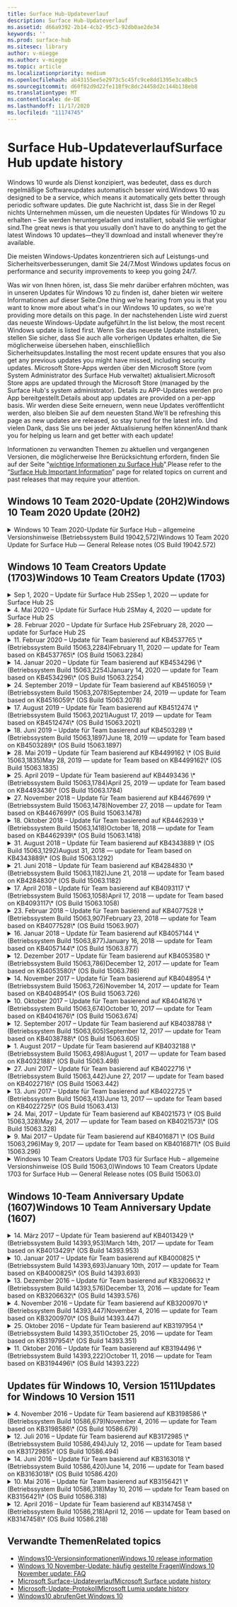 ```yaml
---
title: Surface Hub-Updateverlauf
description: Surface Hub-Updateverlauf
ms.assetid: d66a9392-2b14-4cb2-95c3-92db0ae2de34
keywords: ''
ms.prod: surface-hub
ms.sitesec: library
author: v-miegge
ms.author: v-miegge
ms.topic: article
ms.localizationpriority: medium
ms.openlocfilehash: ab43155ee5e2973c5c45fc9ce8dd1395e3ca8bc5
ms.sourcegitcommit: d60f82d9d22fe118f9c8dc24458d2c144b138eb8
ms.translationtype: MT
ms.contentlocale: de-DE
ms.lasthandoff: 11/17/2020
ms.locfileid: "11174745"
---
```

# <span data-ttu-id="3e9d0-103">Surface Hub-Updateverlauf</span><span class="sxs-lookup"><span data-stu-id="3e9d0-103">Surface Hub update history</span></span>

<span data-ttu-id="3e9d0-104">Windows 10 wurde als Dienst konzipiert, was bedeutet, dass es durch regelmäßige Softwareupdates automatisch besser wird.</span><span class="sxs-lookup"><span data-stu-id="3e9d0-104">Windows 10 was designed to be a service, which means it automatically gets better through periodic software updates.</span></span> <span data-ttu-id="3e9d0-105">Die gute Nachricht ist, dass Sie in der Regel nichts Unternehmen müssen, um die neuesten Updates für Windows 10 zu erhalten – Sie werden heruntergeladen und installiert, sobald Sie verfügbar sind.</span><span class="sxs-lookup"><span data-stu-id="3e9d0-105">The great news is that you usually don’t have to do anything to get the latest Windows 10 updates—they'll download and install whenever they’re available.</span></span>

<span data-ttu-id="3e9d0-106">Die meisten Windows-Updates konzentrieren sich auf Leistungs-und Sicherheitsverbesserungen, damit Sie 24/7.</span><span class="sxs-lookup"><span data-stu-id="3e9d0-106">Most Windows updates focus on performance and security improvements to keep you going 24/7.</span></span>

<span data-ttu-id="3e9d0-107">Was wir von Ihnen hören, ist, dass Sie mehr darüber erfahren möchten, was in unseren Updates für Windows 10 zu finden ist, daher bieten wir weitere Informationen auf dieser Seite.</span><span class="sxs-lookup"><span data-stu-id="3e9d0-107">One thing we’re hearing from you is that you want to know more about what's in our Windows 10 updates, so we're providing more details on this page.</span></span> <span data-ttu-id="3e9d0-108">In der nachstehenden Liste wird zuerst das neueste Windows-Update aufgeführt.</span><span class="sxs-lookup"><span data-stu-id="3e9d0-108">In the list below, the most recent Windows update is listed first.</span></span> <span data-ttu-id="3e9d0-109">Wenn Sie das neueste Update installieren, stellen Sie sicher, dass Sie auch alle vorherigen Updates erhalten, die Sie möglicherweise übersehen haben, einschließlich Sicherheitsupdates.</span><span class="sxs-lookup"><span data-stu-id="3e9d0-109">Installing the most recent update ensures that you also get any previous updates you might have missed, including security updates.</span></span> <span data-ttu-id="3e9d0-110">Microsoft Store-Apps werden über den Microsoft Store (vom System Administrator des Surface Hub verwaltet) aktualisiert.</span><span class="sxs-lookup"><span data-stu-id="3e9d0-110">Microsoft Store apps are updated through the Microsoft Store (managed by the Surface Hub's system administrator).</span></span> <span data-ttu-id="3e9d0-111">Details zu APP-Updates werden pro App bereitgestellt.</span><span class="sxs-lookup"><span data-stu-id="3e9d0-111">Details about app updates are provided on a per-app basis.</span></span>
<span data-ttu-id="3e9d0-112">Wir werden diese Seite erneuern, wenn neue Updates veröffentlicht werden, also bleiben Sie auf dem neuesten Stand.</span><span class="sxs-lookup"><span data-stu-id="3e9d0-112">We'll be refreshing this page as new updates are released, so stay tuned for the latest info.</span></span> <span data-ttu-id="3e9d0-113">Und vielen Dank, dass Sie uns bei jeder Aktualisierung helfen können!</span><span class="sxs-lookup"><span data-stu-id="3e9d0-113">And thank you for helping us learn and get better with each update!</span></span>

<span data-ttu-id="3e9d0-114">Informationen zu verwandten Themen zu aktuellen und vergangenen Versionen, die möglicherweise Ihre Berücksichtung erfordern, finden Sie auf der Seite "[wichtige Informationen zu Surface Hub](https://support.microsoft.com/products/surface-devices/surface-hub)".</span><span class="sxs-lookup"><span data-stu-id="3e9d0-114">Please refer to the “[Surface Hub Important Information](https://support.microsoft.com/products/surface-devices/surface-hub)” page for related topics on current and past releases that may require your attention.</span></span>

## <span data-ttu-id="3e9d0-115">Windows 10 Team 2020-Update (20H2)</span><span class="sxs-lookup"><span data-stu-id="3e9d0-115">Windows 10 Team 2020 Update (20H2)</span></span>

<details>
<summary><span data-ttu-id="3e9d0-116">Windows 10 Team 2020-Update für Surface Hub – allgemeine Versionshinweise (Betriebssystem Build 19042,572)</span><span class="sxs-lookup"><span data-stu-id="3e9d0-116">Windows 10 Team 2020 Update for Surface Hub — General Release notes (OS Build 19042.572)</span></span></summary>

<span data-ttu-id="3e9d0-117">Dieses Update für den Surface Hub umfasst Qualitätsverbesserungen und Sicherheitsfixes.</span><span class="sxs-lookup"><span data-stu-id="3e9d0-117">This update to the Surface Hub includes quality improvements and security fixes.</span></span> <span data-ttu-id="3e9d0-118">Wichtige Updates für Surface Hub, die nicht bereits im [Windows 10-Updateverlauf](https://support.microsoft.com/help/4581839/windows-10-update-history)beschrieben sind, werden auf der Seite "[Neuerungen in Windows 10 Team 2020-Update](https://docs.microsoft.com/surface-hub/surface-hub-2020-update-whats-new)" aufgeführt.</span><span class="sxs-lookup"><span data-stu-id="3e9d0-118">Key updates to Surface Hub, not already outlined in [Windows 10 Update History](https://support.microsoft.com/help/4581839/windows-10-update-history), are noted on the page "[What's new in Windows 10 Team 2020 Update](https://docs.microsoft.com/surface-hub/surface-hub-2020-update-whats-new)".</span></span>

<span data-ttu-id="3e9d0-119">Weitere Informationen zur Verfügbarkeit von Updates nach Region, Verteilungsmethode und Gerätetyp finden Sie auf der Seite "[Windows 10 Team 2020-Update installieren](https://docs.microsoft.com/surface-hub/surface-hub-2020-update)".</span><span class="sxs-lookup"><span data-stu-id="3e9d0-119">Please refer to the "[Install Windows 10 Team 2020 Update](https://docs.microsoft.com/surface-hub/surface-hub-2020-update)" page for more information regarding update availability by region, distribution method, and device type.</span></span>
</details>

## <span data-ttu-id="3e9d0-120">Windows 10 Team Creators Update (1703)</span><span class="sxs-lookup"><span data-stu-id="3e9d0-120">Windows 10 Team Creators Update (1703)</span></span>

<details>
<summary><span data-ttu-id="3e9d0-121">Sep 1, 2020 – Update für Surface Hub 2S</span><span class="sxs-lookup"><span data-stu-id="3e9d0-121">Sep 1, 2020 — update for Surface Hub 2S</span></span></summary>

<span data-ttu-id="3e9d0-122">Dieses Update ist spezifisch für den Surface Hub 2S und bietet die folgenden Treiber-und Firmware-Updates:</span><span class="sxs-lookup"><span data-stu-id="3e9d0-122">This update is specific to the Surface Hub 2S and provides the driver and firmware updates outlined below:</span></span>

* <span data-ttu-id="3e9d0-123">Surface SMC-Firmware-Update – 1.177.139.0</span><span class="sxs-lookup"><span data-stu-id="3e9d0-123">Surface SMC Firmware Update - 1.177.139.0</span></span>
  * <span data-ttu-id="3e9d0-124">Verbessert Szenarien für die Feld Reparatur.</span><span class="sxs-lookup"><span data-stu-id="3e9d0-124">Improves field repair scenarios.</span></span>
* <span data-ttu-id="3e9d0-125">Surface SSD-Firmware-Update – 5.14.139.0</span><span class="sxs-lookup"><span data-stu-id="3e9d0-125">Surface SSD Firmware Update - 5.14.139.0</span></span>
  * <span data-ttu-id="3e9d0-126">Verbessert die Systemstabilität.</span><span class="sxs-lookup"><span data-stu-id="3e9d0-126">Improves system stability.</span></span>
* <span data-ttu-id="3e9d0-127">Surface Serial Hub Driver-9.40.139.0</span><span class="sxs-lookup"><span data-stu-id="3e9d0-127">Surface Serial Hub driver - 9.40.139.0</span></span>
  * <span data-ttu-id="3e9d0-128">Verbessert die Systemstabilität.</span><span class="sxs-lookup"><span data-stu-id="3e9d0-128">Improves system stability.</span></span>
</details>

<details>
<summary><span data-ttu-id="3e9d0-129">4. Mai 2020 – Update für Surface Hub 2S</span><span class="sxs-lookup"><span data-stu-id="3e9d0-129">May 4, 2020 — update for Surface Hub 2S</span></span></summary>

<span data-ttu-id="3e9d0-130">Dieses Update ist spezifisch für den Surface Hub 2S und bietet die folgenden Treiber-und Firmware-Updates:</span><span class="sxs-lookup"><span data-stu-id="3e9d0-130">This update is specific to the Surface Hub 2S and provides the driver and firmware updates outlined below:</span></span>

* <span data-ttu-id="3e9d0-131">Surface USB Audio Driver-15.3.6.0</span><span class="sxs-lookup"><span data-stu-id="3e9d0-131">Surface USB audio driver - 15.3.6.0</span></span>
  * <span data-ttu-id="3e9d0-132">Verbessert die Richtungs-Audioleistung.</span><span class="sxs-lookup"><span data-stu-id="3e9d0-132">Improves directional audio performance.</span></span>
* <span data-ttu-id="3e9d0-133">Intel (R) Display-Audiotreiber – 10.27.0.5</span><span class="sxs-lookup"><span data-stu-id="3e9d0-133">Intel(R) display audio driver - 10.27.0.5</span></span>
  * <span data-ttu-id="3e9d0-134">Verbessert die Bildschirmfreigabe Szenarien.</span><span class="sxs-lookup"><span data-stu-id="3e9d0-134">Improves screen sharing scenarios.</span></span>
* <span data-ttu-id="3e9d0-135">Intel (R)-Grafiktreiber – 26.20.100.7263</span><span class="sxs-lookup"><span data-stu-id="3e9d0-135">Intel(R) graphics driver - 26.20.100.7263</span></span>
  * <span data-ttu-id="3e9d0-136">Verbessert die Systemstabilität.</span><span class="sxs-lookup"><span data-stu-id="3e9d0-136">Improves system stability.</span></span>
* <span data-ttu-id="3e9d0-137">Surface System Driver-1.7.139.0</span><span class="sxs-lookup"><span data-stu-id="3e9d0-137">Surface System driver - 1.7.139.0</span></span>
  * <span data-ttu-id="3e9d0-138">Verbessert die Systemstabilität.</span><span class="sxs-lookup"><span data-stu-id="3e9d0-138">Improves system stability.</span></span>
* <span data-ttu-id="3e9d0-139">Surface SMC-Firmware-Update – 1.176.139.0</span><span class="sxs-lookup"><span data-stu-id="3e9d0-139">Surface SMC Firmware update - 1.176.139.0</span></span>
  * <span data-ttu-id="3e9d0-140">Verbessert die Systemstabilität.</span><span class="sxs-lookup"><span data-stu-id="3e9d0-140">Improves system stability.</span></span>
</details>

<details>
<summary><span data-ttu-id="3e9d0-141">28. Februar 2020 – Update für Surface Hub 2S</span><span class="sxs-lookup"><span data-stu-id="3e9d0-141">February 28, 2020 — update for Surface Hub 2S</span></span></summary>

<span data-ttu-id="3e9d0-142">Dieses Update ist spezifisch für den Surface Hub 2S und bietet die folgenden Treiber-und Firmware-Updates:</span><span class="sxs-lookup"><span data-stu-id="3e9d0-142">This update is specific to the Surface Hub 2S and provides the driver and firmware updates outlined below:</span></span>

* <span data-ttu-id="3e9d0-143">Surface Integration Driver-13.46.139.0</span><span class="sxs-lookup"><span data-stu-id="3e9d0-143">Surface Integration driver - 13.46.139.0</span></span> 
  * <span data-ttu-id="3e9d0-144">Verbessert Szenarien für die Anzeigehelligkeit.</span><span class="sxs-lookup"><span data-stu-id="3e9d0-144">Improves display brightness scenarios.</span></span>
* <span data-ttu-id="3e9d0-145">Intel (R) Management Engine-Schnittstellentreiber – 1914.12.0.1256</span><span class="sxs-lookup"><span data-stu-id="3e9d0-145">Intel(R) Management Engine Interface driver - 1914.12.0.1256</span></span>
  * <span data-ttu-id="3e9d0-146">Verbessert die Systemstabilität.</span><span class="sxs-lookup"><span data-stu-id="3e9d0-146">Improves system stability.</span></span>
* <span data-ttu-id="3e9d0-147">Surface SMC-Firmware-Update – 1.161.139.0</span><span class="sxs-lookup"><span data-stu-id="3e9d0-147">Surface SMC Firmware update - 1.161.139.0</span></span>
  * <span data-ttu-id="3e9d0-148">Verbessert die Leistung der Stift Batterie.</span><span class="sxs-lookup"><span data-stu-id="3e9d0-148">Improves pen battery performance.</span></span>
* <span data-ttu-id="3e9d0-149">DGM-UEFI-Update – 694.2938.768.0</span><span class="sxs-lookup"><span data-stu-id="3e9d0-149">Surface UEFI update - 694.2938.768.0</span></span>
  * <span data-ttu-id="3e9d0-150">Verbessert die Systemstabilität.</span><span class="sxs-lookup"><span data-stu-id="3e9d0-150">Improves system stability.</span></span>
</details>

<details>
<summary><span data-ttu-id="3e9d0-151">11. Februar 2020 – Update für Team basierend auf KB4537765 \* (Betriebssystem Build 15063,2284)</span><span class="sxs-lookup"><span data-stu-id="3e9d0-151">February 11, 2020 — update for Team based on KB4537765\* (OS Build 15063.2284)</span></span></summary>

<span data-ttu-id="3e9d0-152">Dieses Update für den Surface Hub umfasst Qualitätsverbesserungen und Sicherheitsfixes.</span><span class="sxs-lookup"><span data-stu-id="3e9d0-152">This update to the Surface Hub includes quality improvements and security fixes.</span></span> <span data-ttu-id="3e9d0-153">Zu den wichtigsten Updates für Surface Hub, die noch nicht im [Windows 10-Update Verlauf](https://support.microsoft.com/help/4018124/windows-10-update-history)beschrieben sind, gehören:</span><span class="sxs-lookup"><span data-stu-id="3e9d0-153">Key updates to Surface Hub, not already outlined in [Windows 10 Update History](https://support.microsoft.com/help/4018124/windows-10-update-history), include:</span></span>

* <span data-ttu-id="3e9d0-154">Behebt ein Problem, bei dem das Hub 2S von anderen Teilnehmern während Skype for Business-anrufen nicht gut zu hören ist.</span><span class="sxs-lookup"><span data-stu-id="3e9d0-154">Resolves an issue where the Hub 2S cannot be heard well by other participants during Skype for Business calls.</span></span>
* <span data-ttu-id="3e9d0-155">Verbessert die Zuverlässigkeit für einige arabische, hebräische und andere RTL-sprach Nutzungsszenarien auf Surface Hub.</span><span class="sxs-lookup"><span data-stu-id="3e9d0-155">Improves reliability for some Arabic, Hebrew, and other RTL language usage scenarios on Surface Hub.</span></span>

<span data-ttu-id="3e9d0-156">Weitere Informationen finden Sie im [Surface Hub-Administratorhandbuch](https://docs.microsoft.com/surface-hub/) zum Aktivieren/Deaktivieren von Gerätefeatures und-Diensten.</span><span class="sxs-lookup"><span data-stu-id="3e9d0-156">Please refer to the [Surface Hub Admin guide](https://docs.microsoft.com/surface-hub/) for enabling/disabling device features and services.</span></span><span data-ttu-id="3e9d0-157">
\*[KB4537765](https://support.microsoft.com/help/4537765)</span><span class="sxs-lookup"><span data-stu-id="3e9d0-157">
\*[KB4537765](https://support.microsoft.com/help/4537765)</span></span>
</details>

<details>
<summary><span data-ttu-id="3e9d0-158">14. Januar 2020 – Update für Team basierend auf KB4534296 \* (Betriebssystem Build 15063,2254)</span><span class="sxs-lookup"><span data-stu-id="3e9d0-158">January 14, 2020 — update for Team based on KB4534296\* (OS Build 15063.2254)</span></span></summary>

<span data-ttu-id="3e9d0-159">Dieses Update für den Surface Hub umfasst Qualitätsverbesserungen und Sicherheitsfixes.</span><span class="sxs-lookup"><span data-stu-id="3e9d0-159">This update to the Surface Hub includes quality improvements and security fixes.</span></span> <span data-ttu-id="3e9d0-160">Zu den wichtigsten Updates für Surface Hub, die noch nicht im [Windows 10-Update Verlauf](https://support.microsoft.com/help/4018124/windows-10-update-history)beschrieben sind, gehören:</span><span class="sxs-lookup"><span data-stu-id="3e9d0-160">Key updates to Surface Hub, not already outlined in [Windows 10 Update History](https://support.microsoft.com/help/4018124/windows-10-update-history), include:</span></span>

* <span data-ttu-id="3e9d0-161">Behebt ein Problem mit der Protokollsammlung für Microsoft Surface Hub 2S.</span><span class="sxs-lookup"><span data-stu-id="3e9d0-161">Addresses an issue with log collection for Microsoft Surface Hub 2S.</span></span>

<span data-ttu-id="3e9d0-162">Weitere Informationen finden Sie im [Surface Hub-Administratorhandbuch](https://docs.microsoft.com/surface-hub/) zum Aktivieren/Deaktivieren von Gerätefeatures und-Diensten.</span><span class="sxs-lookup"><span data-stu-id="3e9d0-162">Please refer to the [Surface Hub Admin guide](https://docs.microsoft.com/surface-hub/) for enabling/disabling device features and services.</span></span><span data-ttu-id="3e9d0-163">
\*[KB4534296](https://support.microsoft.com/help/4534296)</span><span class="sxs-lookup"><span data-stu-id="3e9d0-163">
\*[KB4534296](https://support.microsoft.com/help/4534296)</span></span>
</details>

<details>
<summary><span data-ttu-id="3e9d0-164">24. September 2019 – Update für Team basierend auf KB4516059 \* (Betriebssystem Build 15063,2078)</span><span class="sxs-lookup"><span data-stu-id="3e9d0-164">September 24, 2019 — update for Team based on KB4516059\*  (OS Build 15063.2078)</span></span></summary>

<span data-ttu-id="3e9d0-165">Dieses Update für den Surface Hub umfasst Qualitätsverbesserungen und Sicherheitsfixes.</span><span class="sxs-lookup"><span data-stu-id="3e9d0-165">This update to the Surface Hub includes quality improvements and security fixes.</span></span> <span data-ttu-id="3e9d0-166">Zu den wichtigsten Updates für Surface Hub, die noch nicht im [Windows 10-Update Verlauf](https://support.microsoft.com/help/4018124/windows-10-update-history)beschrieben sind, gehören:</span><span class="sxs-lookup"><span data-stu-id="3e9d0-166">Key updates to Surface Hub, not already outlined in [Windows 10 Update History](https://support.microsoft.com/help/4018124/windows-10-update-history), include:</span></span>

 * <span data-ttu-id="3e9d0-167">Auf Surface Hub 2S-Wiederherstellungseinstellungen aktualisieren, um die Wiederherstellungsoptionen exakt wiederzugeben.</span><span class="sxs-lookup"><span data-stu-id="3e9d0-167">Update to Surface Hub 2S Recovery Settings page to accurately reflect recovery options.</span></span>
 * <span data-ttu-id="3e9d0-168">Aktualisieren Sie den Surface Hub 2S-Begrüßungsbildschirm, um die Erkennung des Geräts zu verbessern.</span><span class="sxs-lookup"><span data-stu-id="3e9d0-168">Update to Surface Hub 2S Welcome screen to improve device recognizability.</span></span>
 * <span data-ttu-id="3e9d0-169">Ein Problem wurde behoben, bei dem der Hintergrund der Windows-Team-Shell falsch angezeigt wurde.</span><span class="sxs-lookup"><span data-stu-id="3e9d0-169">Addressed an issue with the Windows Team shell background displaying incorrectly.</span></span>
 * <span data-ttu-id="3e9d0-170">Es wurde ein Problem mit der Layout-Persistenz des Start Menüs behoben, wenn es mithilfe der MDM-Richtlinie konfiguriert wurde.</span><span class="sxs-lookup"><span data-stu-id="3e9d0-170">Addressed an issue with Start Menu layout persistence when configured using MDM policy.</span></span>
 * <span data-ttu-id="3e9d0-171">Ein Problem in Microsoft Edge, das beim Durchsuchen einiger interner Websites auftritt, wurde behoben.</span><span class="sxs-lookup"><span data-stu-id="3e9d0-171">Fixed an issue in Microsoft Edge that occurs when browsing some internal websites.</span></span>
 * <span data-ttu-id="3e9d0-172">Es wurde ein Problem in Skype for Business behoben, das bei der Präsentation im Vollbildmodus auftritt.</span><span class="sxs-lookup"><span data-stu-id="3e9d0-172">Fixed an issue in Skype for Business that occurs when presenting in full-screen mode.</span></span>

<span data-ttu-id="3e9d0-173">Weitere Informationen finden Sie im [Surface Hub-Administratorhandbuch](https://docs.microsoft.com/surface-hub/) zum Aktivieren/Deaktivieren von Gerätefeatures und-Diensten.</span><span class="sxs-lookup"><span data-stu-id="3e9d0-173">Please refer to the [Surface Hub Admin guide](https://docs.microsoft.com/surface-hub/) for enabling/disabling device features and services.</span></span><span data-ttu-id="3e9d0-174">
\*[KB4503289](https://support.microsoft.com/help/4503289)</span><span class="sxs-lookup"><span data-stu-id="3e9d0-174">
\*[KB4503289](https://support.microsoft.com/help/4503289)</span></span>
</details>

<details>
<summary><span data-ttu-id="3e9d0-175">17. August 2019 – Update für Team basierend auf KB4512474 \* (Betriebssystem Build 15063,2021)</span><span class="sxs-lookup"><span data-stu-id="3e9d0-175">August 17, 2019 — update for Team based on KB4512474\*  (OS Build 15063.2021)</span></span></summary>

<span data-ttu-id="3e9d0-176">Dieses Update für den Surface Hub umfasst Qualitätsverbesserungen und Sicherheitsfixes.</span><span class="sxs-lookup"><span data-stu-id="3e9d0-176">This update to the Surface Hub includes quality improvements and security fixes.</span></span> <span data-ttu-id="3e9d0-177">Zu den wichtigsten Updates für Surface Hub, die noch nicht im [Windows 10-Update Verlauf](https://support.microsoft.com/help/4018124/windows-10-update-history)beschrieben sind, gehören:</span><span class="sxs-lookup"><span data-stu-id="3e9d0-177">Key updates to Surface Hub, not already outlined in [Windows 10 Update History](https://support.microsoft.com/help/4018124/windows-10-update-history), include:</span></span>

 * <span data-ttu-id="3e9d0-178">Stellt sicher, dass die Video Übertragung auf dem Hub 2S standardmäßig den Modus "Duplizieren" verwendet.</span><span class="sxs-lookup"><span data-stu-id="3e9d0-178">Ensures that Video Out on Hub 2S defaults to "Duplicate" mode.</span></span>
 * <span data-ttu-id="3e9d0-179">Verbessert die Zuverlässigkeit einiger Szenarien für die arabische Sprach Nutzung auf Surface Hub.</span><span class="sxs-lookup"><span data-stu-id="3e9d0-179">Improves reliability for some Arabic language usage scenarios on Surface Hub.</span></span>

<span data-ttu-id="3e9d0-180">Weitere Informationen finden Sie im [Surface Hub-Administratorhandbuch](https://docs.microsoft.com/surface-hub/) zum Aktivieren/Deaktivieren von Gerätefeatures und-Diensten.</span><span class="sxs-lookup"><span data-stu-id="3e9d0-180">Please refer to the [Surface Hub Admin guide](https://docs.microsoft.com/surface-hub/) for enabling/disabling device features and services.</span></span><span data-ttu-id="3e9d0-181">
\*[KB4503289](https://support.microsoft.com/help/4503289)</span><span class="sxs-lookup"><span data-stu-id="3e9d0-181">
\*[KB4503289](https://support.microsoft.com/help/4503289)</span></span>
 </details>

<details>
<summary><span data-ttu-id="3e9d0-182">18. Juni 2019 – Update für Team basierend auf KB4503289 \* (Betriebssystem Build 15063,1897)</span><span class="sxs-lookup"><span data-stu-id="3e9d0-182">June 18, 2019 — update for Team based on KB4503289\*  (OS Build 15063.1897)</span></span></summary>

<span data-ttu-id="3e9d0-183">Dieses Update für den Surface Hub umfasst Qualitätsverbesserungen und Sicherheitsfixes.</span><span class="sxs-lookup"><span data-stu-id="3e9d0-183">This update to the Surface Hub includes quality improvements and security fixes.</span></span> <span data-ttu-id="3e9d0-184">Zu den wichtigsten Updates für Surface Hub, die noch nicht im [Windows 10-Update Verlauf](https://support.microsoft.com/help/4018124/windows-10-update-history)beschrieben sind, gehören:</span><span class="sxs-lookup"><span data-stu-id="3e9d0-184">Key updates to Surface Hub, not already outlined in [Windows 10 Update History](https://support.microsoft.com/help/4018124/windows-10-update-history), include:</span></span>

* <span data-ttu-id="3e9d0-185">Behebt ein Problem, das verhindert, dass sich ein Benutzer bei einem Microsoft Surface Hub-Gerät mit einem Azure Active Directory-Konto anmeldet.</span><span class="sxs-lookup"><span data-stu-id="3e9d0-185">Addresses an issue preventing a user from signing in to a Microsoft Surface Hub device with an Azure Active Directory account.</span></span> <span data-ttu-id="3e9d0-186">Dieses Problem tritt auf, weil eine vorherige Sitzung nicht erfolgreich beendet wurde.</span><span class="sxs-lookup"><span data-stu-id="3e9d0-186">This issue occurs because a previous session did not end successfully.</span></span>
* <span data-ttu-id="3e9d0-187">Fügt Unterstützung für TLS 1,2-Verbindungen zu Identitätsanbietern und Exchange in Setupszenarien für Geräte Konten hinzu.</span><span class="sxs-lookup"><span data-stu-id="3e9d0-187">Adds support for TLS 1.2 connections to identity providers and Exchange in device account setup scenarios.</span></span>
* <span data-ttu-id="3e9d0-188">Korrekturen zur Verbesserung der Zuverlässigkeit der Hardware Diagnose-App auf Hub 2S.</span><span class="sxs-lookup"><span data-stu-id="3e9d0-188">Fixes to improve reliability of Hardware Diagnostic App on Hub 2S.</span></span> 
* <span data-ttu-id="3e9d0-189">Fix zur Verbesserung der Konsistenz der ersten Ausführung von Setup auf Hub 2S.</span><span class="sxs-lookup"><span data-stu-id="3e9d0-189">Fix to improve consistency of first-run setup experience on Hub 2S.</span></span> 

<span data-ttu-id="3e9d0-190">Weitere Informationen finden Sie im [Surface Hub-Administratorhandbuch](https://docs.microsoft.com/surface-hub/) zum Aktivieren/Deaktivieren von Gerätefeatures und-Diensten.</span><span class="sxs-lookup"><span data-stu-id="3e9d0-190">Please refer to the [Surface Hub Admin guide](https://docs.microsoft.com/surface-hub/) for enabling/disabling device features and services.</span></span><span data-ttu-id="3e9d0-191">
\*[KB4503289](https://support.microsoft.com/help/4503289)</span><span class="sxs-lookup"><span data-stu-id="3e9d0-191">
\*[KB4503289](https://support.microsoft.com/help/4503289)</span></span>
</details>

<details>
<summary><span data-ttu-id="3e9d0-192">28. Mai 2019 – Update für Team basierend auf KB4499162 \* (OS Build 15063,1835)</span><span class="sxs-lookup"><span data-stu-id="3e9d0-192">May 28, 2019 — update for Team based on KB4499162\*  (OS Build 15063.1835)</span></span></summary>

<span data-ttu-id="3e9d0-193">Dieses Update für den Surface Hub umfasst Qualitätsverbesserungen und Sicherheitsfixes.</span><span class="sxs-lookup"><span data-stu-id="3e9d0-193">This update to the Surface Hub includes quality improvements and security fixes.</span></span> <span data-ttu-id="3e9d0-194">Zu den wichtigsten Updates für Surface Hub, die noch nicht im [Windows 10-Update Verlauf](https://support.microsoft.com/help/4018124/windows-10-update-history)beschrieben sind, gehören:</span><span class="sxs-lookup"><span data-stu-id="3e9d0-194">Key updates to Surface Hub, not already outlined in [Windows 10 Update History](https://support.microsoft.com/help/4018124/windows-10-update-history), include:</span></span>

* <span data-ttu-id="3e9d0-195">Stellt sicher, dass Benutzer von Surface Hub nach der Aktivierung der Funktion "Geräte Konto-Anmeldeinformationen verwenden" nicht aufgefordert werden, Proxyanmeldeinformationen einzugeben.</span><span class="sxs-lookup"><span data-stu-id="3e9d0-195">Ensures that Surface Hub users aren't prompted to enter proxy credentials after the "Use device account credentials" feature has been enabled.</span></span>
* <span data-ttu-id="3e9d0-196">Behebt ein Problem, bei dem Skype-Verbindungen in regelmäßigen Abständen fehlschlagen, weil Audio/Video nicht den richtigen Proxy verwendet.</span><span class="sxs-lookup"><span data-stu-id="3e9d0-196">Resolves an issue where Skype connections fail periodically because audio/video isn't using the correct proxy.</span></span>
* <span data-ttu-id="3e9d0-197">Fügt Unterstützung für TLS 1,2 in Skype for Business hinzu.</span><span class="sxs-lookup"><span data-stu-id="3e9d0-197">Adds support for TLS 1.2 in Skype for Business.</span></span>
* <span data-ttu-id="3e9d0-198">Behebt einen SIP-Verbindungsfehler im Skype-Client, wenn der Skype-Server TLS 1,0 oder TLS 1,1 deaktiviert hat.</span><span class="sxs-lookup"><span data-stu-id="3e9d0-198">Resolves a SIP connection failure in the Skype client when the Skype server has TLS 1.0 or TLS 1.1 disabled.</span></span>

<span data-ttu-id="3e9d0-199">Weitere Informationen finden Sie im [Surface Hub-Administratorhandbuch](https://docs.microsoft.com/surface-hub/) zum Aktivieren/Deaktivieren von Gerätefeatures und-Diensten.</span><span class="sxs-lookup"><span data-stu-id="3e9d0-199">Please refer to the [Surface Hub Admin guide](https://docs.microsoft.com/surface-hub/) for enabling/disabling device features and services.</span></span><span data-ttu-id="3e9d0-200">
\*[KB4499162](https://support.microsoft.com/help/4499162)</span><span class="sxs-lookup"><span data-stu-id="3e9d0-200">
\*[KB4499162](https://support.microsoft.com/help/4499162)</span></span>
</details>

<details>
<summary><span data-ttu-id="3e9d0-201">25. April 2019 – Update für Team basierend auf KB4493436 \* (Betriebssystem Build 15063,1784)</span><span class="sxs-lookup"><span data-stu-id="3e9d0-201">April 25, 2019 — update for Team based on KB4493436\*  (OS Build 15063.1784)</span></span></summary>

<span data-ttu-id="3e9d0-202">Dieses Update für den Surface Hub umfasst Qualitätsverbesserungen und Sicherheitsfixes.</span><span class="sxs-lookup"><span data-stu-id="3e9d0-202">This update to the Surface Hub includes quality improvements and security fixes.</span></span> <span data-ttu-id="3e9d0-203">Zu den wichtigsten Updates für Surface Hub, die noch nicht im [Windows 10-Update Verlauf](https://support.microsoft.com/help/4018124/windows-10-update-history)beschrieben sind, gehören:</span><span class="sxs-lookup"><span data-stu-id="3e9d0-203">Key updates to Surface Hub, not already outlined in [Windows 10 Update History](https://support.microsoft.com/help/4018124/windows-10-update-history), include:</span></span>

* <span data-ttu-id="3e9d0-204">Behebt Video-und audiosynchronisierungs Probleme mit einigen USB-Geräten, die mit dem Surface Hub verbunden sind.</span><span class="sxs-lookup"><span data-stu-id="3e9d0-204">Resolves video and audio sync issue with some USB devices that are connected to the Surface Hub.</span></span>

<span data-ttu-id="3e9d0-205">Weitere Informationen finden Sie im [Surface Hub-Administratorhandbuch](https://docs.microsoft.com/surface-hub/) zum Aktivieren/Deaktivieren von Gerätefeatures und-Diensten.</span><span class="sxs-lookup"><span data-stu-id="3e9d0-205">Please refer to the [Surface Hub Admin guide](https://docs.microsoft.com/surface-hub/) for enabling/disabling device features and services.</span></span><span data-ttu-id="3e9d0-206">
\*[KB4493436](https://support.microsoft.com/help/4493436)</span><span class="sxs-lookup"><span data-stu-id="3e9d0-206">
\*[KB4493436](https://support.microsoft.com/help/4493436)</span></span>
</details>

<details>
<summary><span data-ttu-id="3e9d0-207">27. November 2018 – Update für Team basierend auf KB4467699 \* (Betriebssystem Build 15063,1478)</span><span class="sxs-lookup"><span data-stu-id="3e9d0-207">November 27, 2018 — update for Team based on KB4467699\*  (OS Build 15063.1478)</span></span></summary>

<span data-ttu-id="3e9d0-208">Dieses Update für den Surface Hub umfasst Qualitätsverbesserungen und Sicherheitsfixes.</span><span class="sxs-lookup"><span data-stu-id="3e9d0-208">This update to the Surface Hub includes quality improvements and security fixes.</span></span> <span data-ttu-id="3e9d0-209">Zu den wichtigsten Updates für Surface Hub, die noch nicht im [Windows 10-Update Verlauf](https://support.microsoft.com/help/4018124/windows-10-update-history)beschrieben sind, gehören:</span><span class="sxs-lookup"><span data-stu-id="3e9d0-209">Key updates to Surface Hub, not already outlined in [Windows 10 Update History](https://support.microsoft.com/help/4018124/windows-10-update-history), include:</span></span>

* <span data-ttu-id="3e9d0-210">Behebt ein Problem, das verhindert, dass einige Benutzer in "meine Besprechungen und Dateien" Signing-In.</span><span class="sxs-lookup"><span data-stu-id="3e9d0-210">Addresses an issue that prevents some users from Signing-In to “My Meetings and Files.”</span></span>

<span data-ttu-id="3e9d0-211">Weitere Informationen finden Sie im [Surface Hub-Administratorhandbuch](https://docs.microsoft.com/surface-hub/) zum Aktivieren/Deaktivieren von Gerätefeatures und-Diensten.</span><span class="sxs-lookup"><span data-stu-id="3e9d0-211">Please refer to the [Surface Hub Admin guide](https://docs.microsoft.com/surface-hub/) for enabling/disabling device features and services.</span></span><span data-ttu-id="3e9d0-212">
\*[KBKB4467699](https://support.microsoft.com/help/KB4467699)</span><span class="sxs-lookup"><span data-stu-id="3e9d0-212">
\*[KBKB4467699](https://support.microsoft.com/help/KB4467699)</span></span>
</details>

<details>
<summary><span data-ttu-id="3e9d0-213">18. Oktober 2018 – Update für Team basierend auf KB4462939 \* (Betriebssystem Build 15063,1418)</span><span class="sxs-lookup"><span data-stu-id="3e9d0-213">October 18, 2018 — update for Team based on KB4462939\*  (OS Build 15063.1418)</span></span></summary>

<span data-ttu-id="3e9d0-214">Dieses Update für den Surface Hub umfasst Qualitätsverbesserungen und Sicherheitsfixes.</span><span class="sxs-lookup"><span data-stu-id="3e9d0-214">This update to the Surface Hub includes quality improvements and security fixes.</span></span> <span data-ttu-id="3e9d0-215">Zu den wichtigsten Updates für Surface Hub, die noch nicht im [Windows 10-Update Verlauf](https://support.microsoft.com/help/4018124/windows-10-update-history)beschrieben sind, gehören:</span><span class="sxs-lookup"><span data-stu-id="3e9d0-215">Key updates to Surface Hub, not already outlined in [Windows 10 Update History](https://support.microsoft.com/help/4018124/windows-10-update-history), include:</span></span>

* <span data-ttu-id="3e9d0-216">Updates für Skype for Business:</span><span class="sxs-lookup"><span data-stu-id="3e9d0-216">Skype for Business fixes:</span></span> 
  * <span data-ttu-id="3e9d0-217">Behebt das Problem der Skype for Business-Verbindung bei der Wiederaufnahme aus dem Ruhezustand</span><span class="sxs-lookup"><span data-stu-id="3e9d0-217">Resolves Skype for Business connection issue when resuming from sleep</span></span>
  * <span data-ttu-id="3e9d0-218">Behebt das Problem der Skype for Business-Netzwerkverbindung, wenn das Gerät mit dem Internet verbunden ist.</span><span class="sxs-lookup"><span data-stu-id="3e9d0-218">Resolves Skype for Business network connection issue, when device is connected to Internet</span></span>
  * <span data-ttu-id="3e9d0-219">Behebt den Absturz von Skype for Business bei der Suche nach Benutzern aus dem Verzeichnis</span><span class="sxs-lookup"><span data-stu-id="3e9d0-219">Resolves Skype for Business crash when searching for users from directory</span></span>
* <span data-ttu-id="3e9d0-220">Behebt das Problem, dass der Hub in Enterprise-Proxy Umgebungen fälschlicherweise "keine Internet Verbindung" meldet.</span><span class="sxs-lookup"><span data-stu-id="3e9d0-220">Resolves issue where the Hub mistakenly reports “No Internet connection” in enterprise proxy environments.</span></span>
* <span data-ttu-id="3e9d0-221">Implementierung einer Funktion, die es Kunden ermöglicht, eine neue Whiteboard-Umgebung zu verwenden.</span><span class="sxs-lookup"><span data-stu-id="3e9d0-221">Implemented a feature allowing customers to op-in to a new Whiteboard experience.</span></span>

<span data-ttu-id="3e9d0-222">Weitere Informationen finden Sie im [Surface Hub-Administratorhandbuch](https://docs.microsoft.com/surface-hub/) zum Aktivieren/Deaktivieren von Gerätefeatures und-Diensten.</span><span class="sxs-lookup"><span data-stu-id="3e9d0-222">Please refer to the [Surface Hub Admin guide](https://docs.microsoft.com/surface-hub/) for enabling/disabling device features and services.</span></span><span data-ttu-id="3e9d0-223">
\*[KB4462939](https://support.microsoft.com/help/4462939)</span><span class="sxs-lookup"><span data-stu-id="3e9d0-223">
\*[KB4462939](https://support.microsoft.com/help/4462939)</span></span>
</details>

<details>
<summary><span data-ttu-id="3e9d0-224">31. August 2018 – Update für Team basierend auf KB4343889 \* (OS Build 15063,1292)</span><span class="sxs-lookup"><span data-stu-id="3e9d0-224">August 31, 2018 — update for Team based on KB4343889\* (OS Build 15063.1292)</span></span></summary>

<span data-ttu-id="3e9d0-225">Dieses Update für den Surface Hub umfasst Qualitätsverbesserungen und Sicherheitsfixes.</span><span class="sxs-lookup"><span data-stu-id="3e9d0-225">This update to the Surface Hub includes quality improvements and security fixes.</span></span> <span data-ttu-id="3e9d0-226">Zu den wichtigsten Updates für Surface Hub, die noch nicht im [Windows 10-Update Verlauf](https://support.microsoft.com/help/4018124/windows-10-update-history)beschrieben sind, gehören:</span><span class="sxs-lookup"><span data-stu-id="3e9d0-226">Key updates to Surface Hub, not already outlined in [Windows 10 Update History](https://support.microsoft.com/help/4018124/windows-10-update-history), include:</span></span>

* <span data-ttu-id="3e9d0-227">Unterstützung für Microsoft Teams hinzugefügt</span><span class="sxs-lookup"><span data-stu-id="3e9d0-227">Adds support for Microsoft Teams</span></span>
* <span data-ttu-id="3e9d0-228">Behebt das Problem der Aufgabenverwaltung bei der InTune-Registrierung</span><span class="sxs-lookup"><span data-stu-id="3e9d0-228">Resolves task management issue with Intune registration</span></span>
* <span data-ttu-id="3e9d0-229">Ermöglicht Administratoren das Deaktivieren von Instant Messaging-und e-Mail-Diensten für den Hub</span><span class="sxs-lookup"><span data-stu-id="3e9d0-229">Enables Administrators to disable Instant Messaging and Email services for the Hub</span></span>
* <span data-ttu-id="3e9d0-230">Zusätzliche Fehlerbehebungen und Verbesserungen bei der Zuverlässigkeit der Surface Hub-Skype for Business-App</span><span class="sxs-lookup"><span data-stu-id="3e9d0-230">Additional bug fixes and reliability improvements for the Surface Hub Skype for Business App</span></span>

<span data-ttu-id="3e9d0-231">Weitere Informationen finden Sie im [Surface Hub-Administratorhandbuch](https://docs.microsoft.com/surface-hub/) zum Aktivieren/Deaktivieren von Gerätefeatures und-Diensten.</span><span class="sxs-lookup"><span data-stu-id="3e9d0-231">Please refer to the [Surface Hub Admin guide](https://docs.microsoft.com/surface-hub/) for enabling/disabling device features and services.</span></span><span data-ttu-id="3e9d0-232">
\*[KB4343889](https://support.microsoft.com/help/4343889)</span><span class="sxs-lookup"><span data-stu-id="3e9d0-232">
\*[KB4343889](https://support.microsoft.com/help/4343889)</span></span>
</details>

<details>
<summary><span data-ttu-id="3e9d0-233">21. Juni 2018 – Update für Team basierend auf KB4284830 \* (Betriebssystem Build 15063,1182)</span><span class="sxs-lookup"><span data-stu-id="3e9d0-233">June 21, 2018 — update for Team based on KB4284830\* (OS Build 15063.1182)</span></span></summary>

<span data-ttu-id="3e9d0-234">Dieses Update für den Surface Hub umfasst Qualitätsverbesserungen und Sicherheitsfixes.</span><span class="sxs-lookup"><span data-stu-id="3e9d0-234">This update to the Surface Hub includes quality improvements and security fixes.</span></span> <span data-ttu-id="3e9d0-235">Zu den wichtigsten Updates für Surface Hub, die noch nicht im [Windows 10-Update Verlauf](https://support.microsoft.com/help/4018124/windows-10-update-history)beschrieben sind, gehören:</span><span class="sxs-lookup"><span data-stu-id="3e9d0-235">Key updates to Surface Hub, not already outlined in [Windows 10 Update History](https://support.microsoft.com/help/4018124/windows-10-update-history), include:</span></span>

* <span data-ttu-id="3e9d0-236">Änderung der Telemetrie zur Unterstützung der dsgvo-Anforderungen in EMEA</span><span class="sxs-lookup"><span data-stu-id="3e9d0-236">Telemetry change in support of GDPR requirements in EMEA</span></span>

<span data-ttu-id="3e9d0-237">Weitere Informationen finden Sie im [Surface Hub-Administratorhandbuch](https://docs.microsoft.com/surface-hub/) zum Aktivieren/Deaktivieren von Gerätefeatures und-Diensten.</span><span class="sxs-lookup"><span data-stu-id="3e9d0-237">Please refer to the [Surface Hub Admin guide](https://docs.microsoft.com/surface-hub/) for enabling/disabling device features and services.</span></span><span data-ttu-id="3e9d0-238">
\*[KB4284830](https://support.microsoft.com/help/KB4284830)</span><span class="sxs-lookup"><span data-stu-id="3e9d0-238">
\*[KB4284830](https://support.microsoft.com/help/KB4284830)</span></span>
</details>

<details>
<summary><span data-ttu-id="3e9d0-239">17. April 2018 – Update für Team basierend auf KB4093117 \* (Betriebssystem Build 15063,1058)</span><span class="sxs-lookup"><span data-stu-id="3e9d0-239">April 17, 2018 — update for Team based on KB4093117\* (OS Build 15063.1058)</span></span></summary>

<span data-ttu-id="3e9d0-240">Dieses Update für den Surface Hub umfasst Qualitätsverbesserungen und Sicherheitsfixes.</span><span class="sxs-lookup"><span data-stu-id="3e9d0-240">This update to the Surface Hub includes quality improvements and security fixes.</span></span> <span data-ttu-id="3e9d0-241">Zu den wichtigsten Updates für Surface Hub, die noch nicht im [Windows 10-Update Verlauf](https://support.microsoft.com/help/4018124/windows-10-update-history)beschrieben sind, gehören:</span><span class="sxs-lookup"><span data-stu-id="3e9d0-241">Key updates to Surface Hub, not already outlined in [Windows 10 Update History](https://support.microsoft.com/help/4018124/windows-10-update-history), include:</span></span>

* <span data-ttu-id="3e9d0-242">Behebt ein Problem mit kabelgebundenen Projektionen</span><span class="sxs-lookup"><span data-stu-id="3e9d0-242">Resolves a wired projection issue</span></span>
* <span data-ttu-id="3e9d0-243">Ermöglicht Massenupdates für bestimmte MDM-Richtlinien (Mobile Device Management)</span><span class="sxs-lookup"><span data-stu-id="3e9d0-243">Enables bulk update for certain MDM (Mobile Device Management) policies</span></span>
* <span data-ttu-id="3e9d0-244">Behebt ein Problem mit der Telefon Wählfunktion bei Auslandsgesprächen</span><span class="sxs-lookup"><span data-stu-id="3e9d0-244">Resolves phone dialer issue with international calls</span></span>
* <span data-ttu-id="3e9d0-245">Behebt das Problem bei der Bildauflösung, wenn zwei Surface Hubs an derselben Besprechung teilnehmen</span><span class="sxs-lookup"><span data-stu-id="3e9d0-245">Addresses image resolution issue when 2 Surface Hubs join the same meeting</span></span>
* <span data-ttu-id="3e9d0-246">Behebt den Fehler "OMS-Zertifikat Behandlung" (Operations Management Suite)</span><span class="sxs-lookup"><span data-stu-id="3e9d0-246">Resolves OMS (Operations Management Suite) certificate handling error</span></span>
* <span data-ttu-id="3e9d0-247">Behebt ein Sicherheitsproblem beim Bereinigen am Ende einer Sitzung</span><span class="sxs-lookup"><span data-stu-id="3e9d0-247">Addresses a security issue when cleaning up at the end of a session</span></span>
* <span data-ttu-id="3e9d0-248">Behebt Miracast Problem, wenn Surface Hub für Kanäle 149 bis 165 angegeben wird</span><span class="sxs-lookup"><span data-stu-id="3e9d0-248">Addresses Miracast issue, when Surface Hub is specified to channels 149 through 165</span></span>
  * <span data-ttu-id="3e9d0-249">Die Kanäle 149 bis 165 sind aufgrund regionaler behördlicher Vorschriften weiterhin unbrauchbar in Europa, Japan oder Israel.</span><span class="sxs-lookup"><span data-stu-id="3e9d0-249">Channels 149 through 165 will continue to be unusable in Europe, Japan or Israel due to regional governmental regulations</span></span>

<span data-ttu-id="3e9d0-250">Weitere Informationen finden Sie im [Surface Hub-Administratorhandbuch](https://docs.microsoft.com/surface-hub/) zum Aktivieren/Deaktivieren von Gerätefeatures und-Diensten.</span><span class="sxs-lookup"><span data-stu-id="3e9d0-250">Please refer to the [Surface Hub Admin guide](https://docs.microsoft.com/surface-hub/) for enabling/disabling device features and services.</span></span><span data-ttu-id="3e9d0-251">
\*[KB4093117](https://support.microsoft.com/help/4093117)</span><span class="sxs-lookup"><span data-stu-id="3e9d0-251">
\*[KB4093117](https://support.microsoft.com/help/4093117)</span></span>
</details>

<details>
<summary><span data-ttu-id="3e9d0-252">23. Februar 2018 – Update für Team basierend auf KB4077528 \* (Betriebssystem Build 15063,907)</span><span class="sxs-lookup"><span data-stu-id="3e9d0-252">February 23, 2018 — update for Team based on KB4077528\* (OS Build 15063.907)</span></span></summary>

<span data-ttu-id="3e9d0-253">Dieses Update für den Surface Hub umfasst Qualitätsverbesserungen und Sicherheitsfixes.</span><span class="sxs-lookup"><span data-stu-id="3e9d0-253">This update to the Surface Hub includes quality improvements and security fixes.</span></span> <span data-ttu-id="3e9d0-254">Zu den wichtigsten Updates für Surface Hub, die noch nicht im [Windows 10-Update Verlauf](https://support.microsoft.com/help/4018124/windows-10-update-history)beschrieben sind, gehören:</span><span class="sxs-lookup"><span data-stu-id="3e9d0-254">Key updates to Surface Hub, not already outlined in [Windows 10 Update History](https://support.microsoft.com/help/4018124/windows-10-update-history), include:</span></span>

* <span data-ttu-id="3e9d0-255">Ein Problem wurde behoben, bei dem die MDM-Einstellungen nicht ordnungsgemäß angewendet wurden.</span><span class="sxs-lookup"><span data-stu-id="3e9d0-255">Resolved an issue where MDM settings were not being correctly applied</span></span>
* <span data-ttu-id="3e9d0-256">Verbesserter Bereinigungsprozess</span><span class="sxs-lookup"><span data-stu-id="3e9d0-256">Improved Cleanup process</span></span>

<span data-ttu-id="3e9d0-257">Weitere Informationen finden Sie im [Surface Hub-Administratorhandbuch](https://docs.microsoft.com/surface-hub/) zum Aktivieren/Deaktivieren von Gerätefeatures und-Diensten.</span><span class="sxs-lookup"><span data-stu-id="3e9d0-257">Please refer to the [Surface Hub Admin guide](https://docs.microsoft.com/surface-hub/) for enabling/disabling device features and services.</span></span><span data-ttu-id="3e9d0-258">
\*[KB4077528](https://support.microsoft.com/help/4077528)</span><span class="sxs-lookup"><span data-stu-id="3e9d0-258">
\*[KB4077528](https://support.microsoft.com/help/4077528)</span></span>
</details>

<details>
<summary><span data-ttu-id="3e9d0-259">16. Januar 2018 – Update für Team basierend auf KB4057144 \* (Betriebssystem Build 15063,877)</span><span class="sxs-lookup"><span data-stu-id="3e9d0-259">January 16, 2018 — update for Team based on KB4057144\* (OS Build 15063.877)</span></span></summary>

<span data-ttu-id="3e9d0-260">Dieses Update für den Surface Hub umfasst Qualitätsverbesserungen und Sicherheitsfixes.</span><span class="sxs-lookup"><span data-stu-id="3e9d0-260">This update to the Surface Hub includes quality improvements and security fixes.</span></span> <span data-ttu-id="3e9d0-261">Zu den wichtigsten Updates für Surface Hub, die noch nicht im [Windows 10-Update Verlauf](https://support.microsoft.com/help/4018124/windows-10-update-history)beschrieben sind, gehören:</span><span class="sxs-lookup"><span data-stu-id="3e9d0-261">Key updates to Surface Hub, not already outlined in [Windows 10 Update History](https://support.microsoft.com/help/4018124/windows-10-update-history), include:</span></span>

* <span data-ttu-id="3e9d0-262">Fügt die Möglichkeit zum Verwalten des Kachel Layouts für das Startmenü über MDM hinzu</span><span class="sxs-lookup"><span data-stu-id="3e9d0-262">Adds ability to manage Start Menu tile layout via MDM</span></span>
* <span data-ttu-id="3e9d0-263">MDM-Fehlerkorrektur bei der Kenn Wort Rotations Konfiguration</span><span class="sxs-lookup"><span data-stu-id="3e9d0-263">MDM bug fix on password rotation configuration</span></span>

<span data-ttu-id="3e9d0-264">Weitere Informationen finden Sie im [Surface Hub-Administratorhandbuch](https://docs.microsoft.com/surface-hub/) zum Aktivieren/Deaktivieren von Gerätefeatures und-Diensten.</span><span class="sxs-lookup"><span data-stu-id="3e9d0-264">Please refer to the [Surface Hub Admin guide](https://docs.microsoft.com/surface-hub/) for enabling/disabling device features and services.</span></span><span data-ttu-id="3e9d0-265">
\*[KB4057144](https://support.microsoft.com/help/4057144)</span><span class="sxs-lookup"><span data-stu-id="3e9d0-265">
\*[KB4057144](https://support.microsoft.com/help/4057144)</span></span>
</details>

<details>
<summary><span data-ttu-id="3e9d0-266">12. Dezember 2017 – Update für Team basierend auf KB4053580 \* (Betriebssystem Build 15063,786)</span><span class="sxs-lookup"><span data-stu-id="3e9d0-266">December 12, 2017 — update for Team based on KB4053580\* (OS Build 15063.786)</span></span></summary>

<span data-ttu-id="3e9d0-267">Dieses Update für den Surface Hub umfasst Qualitätsverbesserungen und Sicherheitsfixes.</span><span class="sxs-lookup"><span data-stu-id="3e9d0-267">This update to the Surface Hub includes quality improvements and security fixes.</span></span> <span data-ttu-id="3e9d0-268">Zu den wichtigsten Updates für Surface Hub, die noch nicht im [Windows 10-Update Verlauf](https://support.microsoft.com/help/4018124/windows-10-update-history)beschrieben sind, gehören:</span><span class="sxs-lookup"><span data-stu-id="3e9d0-268">Key updates to Surface Hub, not already outlined in [Windows 10 Update History](https://support.microsoft.com/help/4018124/windows-10-update-history), include:</span></span>

* <span data-ttu-id="3e9d0-269">Behebt Kamera-Video Blitze (reißen oder Flicker) während Skype for Business-anrufen</span><span class="sxs-lookup"><span data-stu-id="3e9d0-269">Resolves camera video flashes (tearing or flickers) during Skype for Business calls</span></span>
* <span data-ttu-id="3e9d0-270">Behebt das Problem mit der SSD-ID des Notification Centers</span><span class="sxs-lookup"><span data-stu-id="3e9d0-270">Resolves Notification Center SSD ID issue</span></span>

<span data-ttu-id="3e9d0-271">Weitere Informationen finden Sie im [Surface Hub-Administratorhandbuch](https://docs.microsoft.com/surface-hub/) zum Aktivieren/Deaktivieren von Gerätefeatures und-Diensten.</span><span class="sxs-lookup"><span data-stu-id="3e9d0-271">Please refer to the [Surface Hub Admin guide](https://docs.microsoft.com/surface-hub/) for enabling/disabling device features and services.</span></span><span data-ttu-id="3e9d0-272">
\*[KB4053580](https://support.microsoft.com/help/4053580)</span><span class="sxs-lookup"><span data-stu-id="3e9d0-272">
\*[KB4053580](https://support.microsoft.com/help/4053580)</span></span>
</details>

<details>
<summary><span data-ttu-id="3e9d0-273">14. November 2017 – Update für Team basierend auf KB4048954 \* (Betriebssystem Build 15063,726)</span><span class="sxs-lookup"><span data-stu-id="3e9d0-273">November 14, 2017 — update for Team based on KB4048954\* (OS Build 15063.726)</span></span></summary>

<span data-ttu-id="3e9d0-274">Dieses Update für den Surface Hub umfasst Qualitätsverbesserungen und Sicherheitsfixes.</span><span class="sxs-lookup"><span data-stu-id="3e9d0-274">This update to the Surface Hub includes quality improvements and security fixes.</span></span> <span data-ttu-id="3e9d0-275">Zu den wichtigsten Updates für Surface Hub, die noch nicht im [Windows 10-Update Verlauf](https://support.microsoft.com/help/4018124/windows-10-update-history)beschrieben sind, gehören:</span><span class="sxs-lookup"><span data-stu-id="3e9d0-275">Key updates to Surface Hub, not already outlined in [Windows 10 Update History](https://support.microsoft.com/help/4018124/windows-10-update-history), include:</span></span>

* <span data-ttu-id="3e9d0-276">Funktions Aktualisierung, mit der Kunden die 802.1 x-Netzwerkauthentifizierung mithilfe der MDM-Richtlinie aktivieren können.</span><span class="sxs-lookup"><span data-stu-id="3e9d0-276">Feature update that allows customers to enable 802.1x wired network authentication using MDM policy.</span></span>
* <span data-ttu-id="3e9d0-277">Ein Funktions Update, mit dem Benutzer beim Öffnen einer Datei eine Anwendung Ihrer Wahl dynamisch auswählen können.</span><span class="sxs-lookup"><span data-stu-id="3e9d0-277">A feature update that enables users to dynamically select an application of their choice when opening a file.</span></span>
* <span data-ttu-id="3e9d0-278">Fix, der sicherstellt, dass durch Beenden der Sitzungs Bereinigung alle Verbindungen zwischen dem Konto des Benutzers und dem Gerät vollständig entfernt werden.</span><span class="sxs-lookup"><span data-stu-id="3e9d0-278">Fix that ensures that End Session cleanup fully removes all connections between the user’s account and the device.</span></span>
* <span data-ttu-id="3e9d0-279">Leistungskorrektur, mit der die Bereinigungszeit sowie die Miracast-Verbindungszeit verbessert werden.</span><span class="sxs-lookup"><span data-stu-id="3e9d0-279">Performance fix that improves cleanup time as well as Miracast connection time.</span></span>
* <span data-ttu-id="3e9d0-280">Führt eine einfache Authentifizierungs Nutzung während der AD-Hock-Besprechungen ein.</span><span class="sxs-lookup"><span data-stu-id="3e9d0-280">Introduces Easy Authentication utilization during ad-hock meetings.</span></span>
* <span data-ttu-id="3e9d0-281">Fix, der sicherstellt, dass Dienstkomponenten denselben Proxy verwenden, der auf dem Gerät konfiguriert ist.</span><span class="sxs-lookup"><span data-stu-id="3e9d0-281">Fix that ensures service components to use the same proxy that is configured across the device.</span></span>
* <span data-ttu-id="3e9d0-282">Verringert und gründlicher sichert die vom Gerät übermittelte Telemetrie, wodurch die Bandbreitennutzung verringert wird.</span><span class="sxs-lookup"><span data-stu-id="3e9d0-282">Reduces and more thoroughly secures the telemetry transmitted by the device, reducing bandwidth utilization.</span></span>
* <span data-ttu-id="3e9d0-283">Aktiviert eine Funktion, die es Benutzern ermöglicht, Microsoft nach Abschluss einer Besprechung Feedback zu senden.</span><span class="sxs-lookup"><span data-stu-id="3e9d0-283">Enables a feature allowing users to provide feedback to Microsoft after a meeting concludes.</span></span>

<span data-ttu-id="3e9d0-284">Weitere Informationen finden Sie im [Surface Hub-Administratorhandbuch](https://docs.microsoft.com/surface-hub/) zum Aktivieren/Deaktivieren von Gerätefeatures und-Diensten.</span><span class="sxs-lookup"><span data-stu-id="3e9d0-284">Please refer to the [Surface Hub Admin guide](https://docs.microsoft.com/surface-hub/) for enabling/disabling device features and services.</span></span><span data-ttu-id="3e9d0-285">
\*[KB4048954](https://support.microsoft.com/help/4048954)</span><span class="sxs-lookup"><span data-stu-id="3e9d0-285">
\*[KB4048954](https://support.microsoft.com/help/4048954)</span></span>
</details>

<details>
<summary><span data-ttu-id="3e9d0-286">10. Oktober 2017 – Update für Team basierend auf KB4041676 \* (Betriebssystem Build 15063,674)</span><span class="sxs-lookup"><span data-stu-id="3e9d0-286">October 10, 2017 — update for Team based on KB4041676\* (OS Build 15063.674)</span></span></summary>

<span data-ttu-id="3e9d0-287">Dieses Update für den Surface Hub umfasst Qualitätsverbesserungen und Sicherheitsfixes.</span><span class="sxs-lookup"><span data-stu-id="3e9d0-287">This update to the Surface Hub includes quality improvements and security fixes.</span></span> <span data-ttu-id="3e9d0-288">Zu den wichtigsten Updates für Surface Hub, die noch nicht im [Windows 10-Update Verlauf](https://support.microsoft.com/help/4018124/windows-10-update-history)beschrieben sind, gehören:</span><span class="sxs-lookup"><span data-stu-id="3e9d0-288">Key updates to Surface Hub, not already outlined in [Windows 10 Update History](https://support.microsoft.com/help/4018124/windows-10-update-history), include:</span></span>

* <span data-ttu-id="3e9d0-289">Skype for Business</span><span class="sxs-lookup"><span data-stu-id="3e9d0-289">Skype for Business</span></span>
  * <span data-ttu-id="3e9d0-290">Behebt das Problem, bei dem beim Fortsetzen des Ruhezustands ein Geräteneustart erforderlich ist.</span><span class="sxs-lookup"><span data-stu-id="3e9d0-290">Resolves issue that required a device reboot when resuming from sleep.</span></span>
  * <span data-ttu-id="3e9d0-291">Behebt ein Problem, bei dem externe Kontakte nicht über das Skype Online-Hub-Konto aufgelöst wurden.</span><span class="sxs-lookup"><span data-stu-id="3e9d0-291">Fixes issue where external contacts did not resolve through Skype Online Hub account.</span></span>
* <span data-ttu-id="3e9d0-292">PowerPoint</span><span class="sxs-lookup"><span data-stu-id="3e9d0-292">PowerPoint</span></span>
  * <span data-ttu-id="3e9d0-293">Behebt ein Problem, bei dem einige PowerPoint-Präsentationen nicht auf Hub projiziert werden.</span><span class="sxs-lookup"><span data-stu-id="3e9d0-293">Fixes problem where some PowerPoint presentations would not project on Hub.</span></span>
* <span data-ttu-id="3e9d0-294">Allgemein</span><span class="sxs-lookup"><span data-stu-id="3e9d0-294">General</span></span>
  * <span data-ttu-id="3e9d0-295">Beheben Sie dieses Problem, indem Sie den USB-Anschluss nicht vom System Administrator deaktivieren.</span><span class="sxs-lookup"><span data-stu-id="3e9d0-295">Fix to resolve issue where USB port could not be disabled by System Administrator.</span></span>

<span data-ttu-id="3e9d0-296">\*[KB4041676](https://support.microsoft.com/help/4041676)</span><span class="sxs-lookup"><span data-stu-id="3e9d0-296">\*[KB4041676](https://support.microsoft.com/help/4041676)</span></span>
</details>

<details>
<summary><span data-ttu-id="3e9d0-297">12. September 2017 – Update für Team basierend auf KB4038788 \* (Betriebssystem Build 15063,605)</span><span class="sxs-lookup"><span data-stu-id="3e9d0-297">September 12, 2017 — update for Team based on KB4038788\* (OS Build 15063.605)</span></span> </summary>

<span data-ttu-id="3e9d0-298">Dieses Update für den Surface Hub umfasst Qualitätsverbesserungen und Sicherheitsfixes.</span><span class="sxs-lookup"><span data-stu-id="3e9d0-298">This update to the Surface Hub includes quality improvements and security fixes.</span></span> <span data-ttu-id="3e9d0-299">Zu den wichtigsten Updates für Surface Hub, die noch nicht im [Windows 10-Update Verlauf](https://support.microsoft.com/help/4018124/windows-10-update-history)beschrieben sind, gehören:</span><span class="sxs-lookup"><span data-stu-id="3e9d0-299">Key updates to Surface Hub, not already outlined in [Windows 10 Update History](https://support.microsoft.com/help/4018124/windows-10-update-history), include:</span></span>

* <span data-ttu-id="3e9d0-300">Sicherheit</span><span class="sxs-lookup"><span data-stu-id="3e9d0-300">Security</span></span>
  * <span data-ttu-id="3e9d0-301">Behebt das Problem mit BitLocker, wenn das Gerät aus dem Ruhezustand wieder aktiviert wird.</span><span class="sxs-lookup"><span data-stu-id="3e9d0-301">Resolves issue with Bitlocker when device wakes from sleep.</span></span>
* <span data-ttu-id="3e9d0-302">Allgemein</span><span class="sxs-lookup"><span data-stu-id="3e9d0-302">General</span></span>
  * <span data-ttu-id="3e9d0-303">Verringert die Häufigkeit/Menge der Telemetrie des Gerätezustands und verbessert die Systemleistung.</span><span class="sxs-lookup"><span data-stu-id="3e9d0-303">Reduces frequency/amount of device health telemetry, improving system performance.</span></span>
  * <span data-ttu-id="3e9d0-304">Behebt ein Problem, das verhindert, dass Device Systemprotokolle sammelt.</span><span class="sxs-lookup"><span data-stu-id="3e9d0-304">Fixes issue that prevented device from collecting system logs.</span></span>

<span data-ttu-id="3e9d0-305">\*[KB4038788](https://support.microsoft.com/help/4038788)</span><span class="sxs-lookup"><span data-stu-id="3e9d0-305">\*[KB4038788](https://support.microsoft.com/help/4038788)</span></span>
</details>

<details>
<summary><span data-ttu-id="3e9d0-306">1. August 2017 – Update für Team basierend auf KB4032188 \* (Betriebssystem Build 15063,498)</span><span class="sxs-lookup"><span data-stu-id="3e9d0-306">August 1, 2017 — update for Team based on KB4032188\* (OS Build 15063.498)</span></span></summary>

* <span data-ttu-id="3e9d0-307">Skype for Business</span><span class="sxs-lookup"><span data-stu-id="3e9d0-307">Skype for Business</span></span> 
  * <span data-ttu-id="3e9d0-308">Behebt das Problem von Skype for Business Sign-In, bei dem eine Wiederholung oder ein Neustart des Systems erforderlich ist.</span><span class="sxs-lookup"><span data-stu-id="3e9d0-308">Resolves Skype for Business Sign-In issue, which required retry or system reboot.</span></span>
  * <span data-ttu-id="3e9d0-309">Behebt die fehlerhafte Anzeige von Skype for Business-Besprechungszeiten.</span><span class="sxs-lookup"><span data-stu-id="3e9d0-309">Resolves Skype for Business meeting time being incorrectly displayed.</span></span>
  * <span data-ttu-id="3e9d0-310">Korrekturen zur Verbesserung der Zuverlässigkeit des Surface Hub von Skype für Unternehmen.</span><span class="sxs-lookup"><span data-stu-id="3e9d0-310">Fixes to improve Surface Hub Skype for Business reliability.</span></span>

<span data-ttu-id="3e9d0-311">\*[KB4032188](https://support.microsoft.com/help/4032188)</span><span class="sxs-lookup"><span data-stu-id="3e9d0-311">\*[KB4032188](https://support.microsoft.com/help/4032188)</span></span>
</details>

<details>
<summary><span data-ttu-id="3e9d0-312">27. Juni 2017 – Update für Team basierend auf KB4022716 \* (Betriebssystem Build 15063,442)</span><span class="sxs-lookup"><span data-stu-id="3e9d0-312">June 27, 2017 — update for Team based on KB4022716\* (OS Build 15063.442)</span></span></summary>

<span data-ttu-id="3e9d0-313">Dieses Update für den Surface Hub umfasst Qualitätsverbesserungen und Sicherheitsfixes.</span><span class="sxs-lookup"><span data-stu-id="3e9d0-313">This update to the Surface Hub includes quality improvements and security fixes.</span></span> <span data-ttu-id="3e9d0-314">Zu den wichtigsten Updates für Surface Hub, die noch nicht im [Windows 10-Update Verlauf](https://support.microsoft.com/help/4018124/windows-10-update-history)beschrieben sind, gehören:</span><span class="sxs-lookup"><span data-stu-id="3e9d0-314">Key updates to Surface Hub, not already outlined in [Windows 10 Update History](https://support.microsoft.com/help/4018124/windows-10-update-history), include:</span></span>

* <span data-ttu-id="3e9d0-315">Adressieren Sie die NVIDIA-Treiberabstürzen, die möglicherweise einen schlafenden 84 "Surface Hub zum Herunterfahren erforderlich machen, was einen manuellen Neustart erforderlich macht.</span><span class="sxs-lookup"><span data-stu-id="3e9d0-315">Address NVIDIA driver crashes that may necessitate sleeping 84” Surface Hub to power down, requiring a manual restart.</span></span>
* <span data-ttu-id="3e9d0-316">Ein Problem wurde behoben, bei dem einige apps nicht auf einem 84-Surface-Hub gestartet werden konnten.</span><span class="sxs-lookup"><span data-stu-id="3e9d0-316">Resolved an issue where some apps fail to launch on an 84” Surface Hub.</span></span>

<span data-ttu-id="3e9d0-317">\*[KB4022716](https://support.microsoft.com/help/4022716)</span><span class="sxs-lookup"><span data-stu-id="3e9d0-317">\*[KB4022716](https://support.microsoft.com/help/4022716)</span></span>
</details>

<details>
<summary><span data-ttu-id="3e9d0-318">13. Juni 2017 – Update für Team basierend auf KB4022725 \* (Betriebssystem Build 15063,413)</span><span class="sxs-lookup"><span data-stu-id="3e9d0-318">June 13, 2017 — update for Team based on KB4022725\* (OS Build 15063.413)</span></span></summary>

<span data-ttu-id="3e9d0-319">Dieses Update für den Surface Hub umfasst Qualitätsverbesserungen und Sicherheitsfixes.</span><span class="sxs-lookup"><span data-stu-id="3e9d0-319">This update to the Surface Hub includes quality improvements and security fixes.</span></span> <span data-ttu-id="3e9d0-320">Zu den wichtigsten Updates für Surface Hub, die noch nicht im [Windows 10-Update Verlauf](https://support.microsoft.com/help/4018124/windows-10-update-history)beschrieben sind, gehören:</span><span class="sxs-lookup"><span data-stu-id="3e9d0-320">Key updates to Surface Hub, not already outlined in [Windows 10 Update History](https://support.microsoft.com/help/4018124/windows-10-update-history), include:</span></span>

* <span data-ttu-id="3e9d0-321">Allgemein</span><span class="sxs-lookup"><span data-stu-id="3e9d0-321">General</span></span>
  * <span data-ttu-id="3e9d0-322">Behobene Probleme mit Stift Freihand beim Löschen von Stiften</span><span class="sxs-lookup"><span data-stu-id="3e9d0-322">Resolved Pen ink dropping issues with pens</span></span>
  * <span data-ttu-id="3e9d0-323">Problem mit erweiterter Zeit zum Bereinigen von Besprechungen behoben</span><span class="sxs-lookup"><span data-stu-id="3e9d0-323">Resolved issue causing extended time to “cleanup” meeting</span></span>

<span data-ttu-id="3e9d0-324">\*[KB4022725](https://support.microsoft.com/help/4022725)</span><span class="sxs-lookup"><span data-stu-id="3e9d0-324">\*[KB4022725](https://support.microsoft.com/help/4022725)</span></span>
</details>

<details>
<summary><span data-ttu-id="3e9d0-325">24. Mai, 2017 – Update für Team basierend auf KB4021573 \* (OS Build 15063,328)</span><span class="sxs-lookup"><span data-stu-id="3e9d0-325">May 24, 2017 — update for Team based on KB4021573\* (OS Build 15063.328)</span></span></summary>

<span data-ttu-id="3e9d0-326">Dieses Update für den Surface Hub umfasst Qualitätsverbesserungen und Sicherheitsfixes.</span><span class="sxs-lookup"><span data-stu-id="3e9d0-326">This update to the Surface Hub includes quality improvements and security fixes.</span></span> <span data-ttu-id="3e9d0-327">Zu den wichtigsten Updates für Surface Hub, die noch nicht im [Windows 10-Update Verlauf](https://support.microsoft.com/help/4018124/windows-10-update-history)beschrieben sind, gehören:</span><span class="sxs-lookup"><span data-stu-id="3e9d0-327">Key updates to Surface Hub, not already outlined in [Windows 10 Update History](https://support.microsoft.com/help/4018124/windows-10-update-history), include:</span></span>

* <span data-ttu-id="3e9d0-328">Allgemein</span><span class="sxs-lookup"><span data-stu-id="3e9d0-328">General</span></span>
  * <span data-ttu-id="3e9d0-329">Problem mit Proxy Einstellungs Beibehaltung während des Update Problems behoben</span><span class="sxs-lookup"><span data-stu-id="3e9d0-329">Resolved issue with proxy setting retention during update issue</span></span>

<span data-ttu-id="3e9d0-330">\*[KB4021573](https://support.microsoft.com/help/4021573)</span><span class="sxs-lookup"><span data-stu-id="3e9d0-330">\*[KB4021573](https://support.microsoft.com/help/4021573)</span></span>
</details>

<details>
<summary><span data-ttu-id="3e9d0-331">9. Mai 2017 – Update für Team basierend auf KB4016871 \* (OS Build 15063,296)</span><span class="sxs-lookup"><span data-stu-id="3e9d0-331">May 9, 2017 — update for Team based on KB4016871\* (OS Build 15063.296)</span></span></summary>

<span data-ttu-id="3e9d0-332">Dieses Update für den Surface Hub umfasst Qualitätsverbesserungen und Sicherheitsfixes.</span><span class="sxs-lookup"><span data-stu-id="3e9d0-332">This update to the Surface Hub includes quality improvements and security fixes.</span></span> <span data-ttu-id="3e9d0-333">Zu den wichtigsten Updates für Surface Hub, die noch nicht im [Windows 10-Update Verlauf](https://support.microsoft.com/help/4018124/windows-10-update-history)beschrieben sind, gehören:</span><span class="sxs-lookup"><span data-stu-id="3e9d0-333">Key updates to Surface Hub, not already outlined in [Windows 10 Update History](https://support.microsoft.com/help/4018124/windows-10-update-history), include:</span></span>

* <span data-ttu-id="3e9d0-334">Allgemein</span><span class="sxs-lookup"><span data-stu-id="3e9d0-334">General</span></span>
  * <span data-ttu-id="3e9d0-335">Problem mit aktiviertem Ruhezustand/Aktivierungs Zyklus</span><span class="sxs-lookup"><span data-stu-id="3e9d0-335">Addressed sleep/wake cycle issue</span></span>
  * <span data-ttu-id="3e9d0-336">Mehrere Probleme beim Zurücksetzen und Wiederherstellen behoben</span><span class="sxs-lookup"><span data-stu-id="3e9d0-336">Resolved several Reset and Recovery issues</span></span>
  * <span data-ttu-id="3e9d0-337">Problem mit der Registerkarte "behobene Update Verlauf"</span><span class="sxs-lookup"><span data-stu-id="3e9d0-337">Addressed Update History tab issue</span></span>
  * <span data-ttu-id="3e9d0-338">Problem beim Starten des Miracast-Diensts behoben</span><span class="sxs-lookup"><span data-stu-id="3e9d0-338">Resolved Miracast service launch issue</span></span>
* <span data-ttu-id="3e9d0-339">Apps</span><span class="sxs-lookup"><span data-stu-id="3e9d0-339">Apps</span></span>
  * <span data-ttu-id="3e9d0-340">Fehler beim Aktualisieren des App-Pakets behoben</span><span class="sxs-lookup"><span data-stu-id="3e9d0-340">Fixed App package update error</span></span>

<span data-ttu-id="3e9d0-341">\*[KB4016871](https://support.microsoft.com/help/4016871)</span><span class="sxs-lookup"><span data-stu-id="3e9d0-341">\*[KB4016871](https://support.microsoft.com/help/4016871)</span></span>
</details>

<details>
<summary><span data-ttu-id="3e9d0-342">Windows 10 Team Creators Update 1703 für Surface Hub – allgemeine Versionshinweise (OS Build 15063,0)</span><span class="sxs-lookup"><span data-stu-id="3e9d0-342">Windows 10 Team Creators Update 1703 for Surface Hub — General Release notes (OS Build 15063.0)</span></span></summary>

<span data-ttu-id="3e9d0-343">Dieses Update für den Surface Hub umfasst Qualitätsverbesserungen und Sicherheitsfixes.</span><span class="sxs-lookup"><span data-stu-id="3e9d0-343">This update to the Surface Hub includes quality improvements and security fixes.</span></span> <span data-ttu-id="3e9d0-344">Zu den wichtigsten Updates für Surface Hub, die noch nicht im [Windows 10-Update Verlauf](https://support.microsoft.com/help/4018124/windows-10-update-history)beschrieben sind, gehören:</span><span class="sxs-lookup"><span data-stu-id="3e9d0-344">Key updates to Surface Hub, not already outlined in [Windows 10 Update History](https://support.microsoft.com/help/4018124/windows-10-update-history), include:</span></span>

* <span data-ttu-id="3e9d0-345">Weiterentwicklung der Großbildschirm Oberfläche</span><span class="sxs-lookup"><span data-stu-id="3e9d0-345">Evolving the large screen experience</span></span> 
  * <span data-ttu-id="3e9d0-346">Verbessertes Besprechungs Karussell in "Willkommen" und "Start"</span><span class="sxs-lookup"><span data-stu-id="3e9d0-346">Improved the meeting carousel in Welcome and Start</span></span>
  * <span data-ttu-id="3e9d0-347">Teilnehmen an Besprechungen und Beenden der Sitzung direkt über das Startmenü</span><span class="sxs-lookup"><span data-stu-id="3e9d0-347">Join meetings and end the session directly from the Start menu</span></span>
  * <span data-ttu-id="3e9d0-348">Apps können während einer Sitzung mehr auf dem Bildschirm verwenden</span><span class="sxs-lookup"><span data-stu-id="3e9d0-348">Apps can utilize more of the screen during a session</span></span>
  * <span data-ttu-id="3e9d0-349">Vereinfachte Skype-Steuerungen</span><span class="sxs-lookup"><span data-stu-id="3e9d0-349">Simplified Skype controls</span></span>
  * <span data-ttu-id="3e9d0-350">Verbesserte Mechanismen zum Bereitstellen von Feedback</span><span class="sxs-lookup"><span data-stu-id="3e9d0-350">Improved mechanisms for providing feedback</span></span>
* <span data-ttu-id="3e9d0-351">Zugriff auf meine persönlichen Inhalte \*</span><span class="sxs-lookup"><span data-stu-id="3e9d0-351">Access My Personal Content\*</span></span>
  * <span data-ttu-id="3e9d0-352">Persönliches einmaliges Anmelden von "Willkommen" oder "Start"</span><span class="sxs-lookup"><span data-stu-id="3e9d0-352">Personal single sign-on from Welcome or Start</span></span>
  * <span data-ttu-id="3e9d0-353">Teilnehmen an Besprechungen und Beenden der Sitzung direkt über das Startmenü</span><span class="sxs-lookup"><span data-stu-id="3e9d0-353">Join meetings and end the session directly from the Start menu</span></span>
  * <span data-ttu-id="3e9d0-354">Zugriff auf persönliche Dateien über OneDrive for Business direkt von Anfang an</span><span class="sxs-lookup"><span data-stu-id="3e9d0-354">Access personal files through OneDrive for Business directly from Start</span></span>
  * <span data-ttu-id="3e9d0-355">Anmeldung für Teilnehmer im vorausgefüllt</span><span class="sxs-lookup"><span data-stu-id="3e9d0-355">Pre-populated attendee sign-in</span></span>
  * <span data-ttu-id="3e9d0-356">Optimierte Authentifizierungs Abläufe mit der "Authentifikator"-App \* \*</span><span class="sxs-lookup"><span data-stu-id="3e9d0-356">Streamlined authentication flows with “Authenticator” app\*\*</span></span>
* <span data-ttu-id="3e9d0-357">Bereitstellung & Verwaltbarkeit</span><span class="sxs-lookup"><span data-stu-id="3e9d0-357">Deployment & Manageability</span></span> 
  * <span data-ttu-id="3e9d0-358">Vereinfachte OOBE-Nutzung durch Massenbereitstellung</span><span class="sxs-lookup"><span data-stu-id="3e9d0-358">Simplified OOBE experience through bulk provisioning</span></span>
  * <span data-ttu-id="3e9d0-359">Cloud-basierter Geräte Wiederherstellungs Dienst</span><span class="sxs-lookup"><span data-stu-id="3e9d0-359">Cloud-based device recovery service</span></span>
  * <span data-ttu-id="3e9d0-360">Unterstützung für Enterprise-Clientzertifikate</span><span class="sxs-lookup"><span data-stu-id="3e9d0-360">Enterprise client certificate support</span></span>
  * <span data-ttu-id="3e9d0-361">Verbesserte Unterstützung für Proxy-Anmeldeinformationen</span><span class="sxs-lookup"><span data-stu-id="3e9d0-361">Improved proxy credential support</span></span>
  * <span data-ttu-id="3e9d0-362">Hinzugefügte und/Improved Skype Quality of Service (QoS)-Konfigurationsunterstützung</span><span class="sxs-lookup"><span data-stu-id="3e9d0-362">Added and /improved Skype Quality of Service (QoS) configuration support</span></span>
  * <span data-ttu-id="3e9d0-363">Möglichkeit zum Festlegen der standardmäßigen Gerätelautstärke in den Einstellungen hinzugefügt</span><span class="sxs-lookup"><span data-stu-id="3e9d0-363">Added ability to set default device volume in Settings</span></span>
  * <span data-ttu-id="3e9d0-364">Verbesserte MDM-Unterstützung für Surface Hub- [Einstellungen](https://docs.microsoft.com/surface-hub/remote-surface-hub-management)</span><span class="sxs-lookup"><span data-stu-id="3e9d0-364">Improved MDM support for Surface Hub [settings](https://docs.microsoft.com/surface-hub/remote-surface-hub-management)</span></span>
* <span data-ttu-id="3e9d0-365">Verbesserte Sicherheit</span><span class="sxs-lookup"><span data-stu-id="3e9d0-365">Improved Security</span></span> 
  * <span data-ttu-id="3e9d0-366">Die Möglichkeit, USB-Laufwerke nur auf BitLocker zu beschränken, wurde hinzugefügt</span><span class="sxs-lookup"><span data-stu-id="3e9d0-366">Added ability to restrict USB drives to BitLocker only</span></span>
  * <span data-ttu-id="3e9d0-367">Möglichkeit zur Deaktivierung von USB-Ports über MDM hinzugefügt</span><span class="sxs-lookup"><span data-stu-id="3e9d0-367">Added ability to disable USB ports via MDM</span></span>
  * <span data-ttu-id="3e9d0-368">Möglichkeit zum Deaktivieren der Funktion "Resume-Sitzung" beim Timeout hinzugefügt</span><span class="sxs-lookup"><span data-stu-id="3e9d0-368">Added ability to disable “Resume session” functionality on timeout</span></span>
  * <span data-ttu-id="3e9d0-369">Hinzufügen von Wired 802.1 x-Unterstützung</span><span class="sxs-lookup"><span data-stu-id="3e9d0-369">Addition of wired 802.1x support</span></span>
* <span data-ttu-id="3e9d0-370">Audio und Projektion</span><span class="sxs-lookup"><span data-stu-id="3e9d0-370">Audio and Projection</span></span>
  * <span data-ttu-id="3e9d0-371">Verbesserungen des Dolby Audio "Human Speaker"</span><span class="sxs-lookup"><span data-stu-id="3e9d0-371">Dolby Audio “Human Speaker” enhancements</span></span>
  * <span data-ttu-id="3e9d0-372">Reduzierte "Stift tippen"-Sounds bei Verwendung von Stift während Skype for Business-anrufen</span><span class="sxs-lookup"><span data-stu-id="3e9d0-372">Reduced “pen tap” sounds when using Pen during Skype for Business calls</span></span>
  * <span data-ttu-id="3e9d0-373">Unterstützung für Miracast-Infrastrukturverbindungen hinzugefügt</span><span class="sxs-lookup"><span data-stu-id="3e9d0-373">Added support for Miracast infrastructure connections</span></span>
* <span data-ttu-id="3e9d0-374">Zuverlässigkeits-und Leistungsverbesserungen</span><span class="sxs-lookup"><span data-stu-id="3e9d0-374">Reliability and Performance fixes</span></span>
  * <span data-ttu-id="3e9d0-375">Mehrere Probleme beim Zurücksetzen und Wiederherstellen behoben</span><span class="sxs-lookup"><span data-stu-id="3e9d0-375">Resolved several Reset and Recovery issues</span></span>
  * <span data-ttu-id="3e9d0-376">Problem bei der Authentifizierung von Surface Hub Exchange bei Verwendung von Clientzertifikaten behoben</span><span class="sxs-lookup"><span data-stu-id="3e9d0-376">Resolved Surface Hub Exchange authentication issue when utilizing client certificates</span></span>
  * <span data-ttu-id="3e9d0-377">Verbesserte Wi-Fi-Netzwerkverbindung und Stabilität der Anmeldeinformationen</span><span class="sxs-lookup"><span data-stu-id="3e9d0-377">Improved Wi-Fi network connection and credentials stability</span></span>
  * <span data-ttu-id="3e9d0-378">Probleme mit der Miracast-Audioaufnahme und-Synchronisierung während der Videowiedergabe behoben</span><span class="sxs-lookup"><span data-stu-id="3e9d0-378">Fixed Miracast audio popping and sync issues during video playback</span></span>
  * <span data-ttu-id="3e9d0-379">Enthaltene Einstellung zum Deaktivieren des automatischen Verbindungs Verhaltens</span><span class="sxs-lookup"><span data-stu-id="3e9d0-379">Included setting to disable auto connect behavior</span></span>

<span data-ttu-id="3e9d0-380">\* Die einmalige Anmeldefunktion erfordert die Verwendung von Office365 und OneDrive for Business \* \* siehe Administratorhandbuch für Dienstanforderungen</span><span class="sxs-lookup"><span data-stu-id="3e9d0-380">\*Single sign-in feature requires use of Office365 and OneDrive for Business \*\*Refer to Admin Guide for service requirements</span></span>

</details>

## <span data-ttu-id="3e9d0-381">Windows 10-Team Anniversary Update (1607)</span><span class="sxs-lookup"><span data-stu-id="3e9d0-381">Windows 10 Team Anniversary Update (1607)</span></span>

<details>
<summary><span data-ttu-id="3e9d0-382">14. März 2017 – Update für Team basierend auf KB4013429 \* (Betriebssystem Build 14393,953)</span><span class="sxs-lookup"><span data-stu-id="3e9d0-382">March 14th, 2017 — update for Team based on KB4013429\* (OS Build 14393.953)</span></span></summary>

<span data-ttu-id="3e9d0-383">Dieses Update für den Surface Hub umfasst Qualitätsverbesserungen und Sicherheitsfixes.</span><span class="sxs-lookup"><span data-stu-id="3e9d0-383">This update to the Surface Hub includes quality improvements and security fixes.</span></span> <span data-ttu-id="3e9d0-384">Zu den wichtigsten Updates für Surface Hub, die noch nicht im [Windows 10-Update Verlauf](https://support.microsoft.com/help/4018124/windows-10-update-history)beschrieben sind, gehören:</span><span class="sxs-lookup"><span data-stu-id="3e9d0-384">Key updates to Surface Hub, not already outlined in [Windows 10 Update History](https://support.microsoft.com/help/4018124/windows-10-update-history), include:</span></span>

* <span data-ttu-id="3e9d0-385">Allgemein</span><span class="sxs-lookup"><span data-stu-id="3e9d0-385">General</span></span>
  * <span data-ttu-id="3e9d0-386">Sicherheitsupdate für den Datei-Explorer, um die Navigation zu eingeschränkten Dateispeicherorten zu verhindern</span><span class="sxs-lookup"><span data-stu-id="3e9d0-386">Security fix for File Explorer to prevent navigation to restricted file locations</span></span>
* <span data-ttu-id="3e9d0-387">Skype for Business</span><span class="sxs-lookup"><span data-stu-id="3e9d0-387">Skype for Business</span></span>
  * <span data-ttu-id="3e9d0-388">Beheben von Latenzzeiten bei der Remote Desktop basierten Bildschirmfreigabe</span><span class="sxs-lookup"><span data-stu-id="3e9d0-388">Fix to address latency during Remote Desktop based screen sharing</span></span>

<span data-ttu-id="3e9d0-389">\*[KB4013429](https://support.microsoft.com/help/4013429)</span><span class="sxs-lookup"><span data-stu-id="3e9d0-389">\*[KB4013429](https://support.microsoft.com/help/4013429)</span></span>
</details>

<details>
<summary><span data-ttu-id="3e9d0-390">10. Januar 2017 – Update für Team basierend auf KB4000825 \* (Betriebssystem Build 14393,693)</span><span class="sxs-lookup"><span data-stu-id="3e9d0-390">January 10th, 2017 — update for Team based on KB4000825\* (OS Build 14393.693)</span></span></summary>

<span data-ttu-id="3e9d0-391">Dieses Update für den Surface Hub umfasst Qualitätsverbesserungen und Sicherheitsfixes.</span><span class="sxs-lookup"><span data-stu-id="3e9d0-391">This update to the Surface Hub includes quality improvements and security fixes.</span></span> <span data-ttu-id="3e9d0-392">Zu den wichtigsten Updates für Surface Hub, die noch nicht im [Windows 10-Update Verlauf](https://support.microsoft.com/help/4018124/windows-10-update-history)beschrieben sind, gehören:</span><span class="sxs-lookup"><span data-stu-id="3e9d0-392">Key updates to Surface Hub, not already outlined in [Windows 10 Update History](https://support.microsoft.com/help/4018124/windows-10-update-history), include:</span></span>

* <span data-ttu-id="3e9d0-393">Aktivierte Auswahl von 106/109-Tastaturlayouts für die Verwendung mit physikalischen japanischen Tastaturen</span><span class="sxs-lookup"><span data-stu-id="3e9d0-393">Enabled selection of 106/109 Keyboard Layouts for use with physical Japanese keyboards</span></span>

<span data-ttu-id="3e9d0-394">\*[KB4000825](https://support.microsoft.com/help/4000825)</span><span class="sxs-lookup"><span data-stu-id="3e9d0-394">\*[KB4000825](https://support.microsoft.com/help/4000825)</span></span>
</details>

<details>
<summary><span data-ttu-id="3e9d0-395">13. Dezember 2016 – Update für Team basierend auf KB3206632 \* (Betriebssystem Build 14393,576)</span><span class="sxs-lookup"><span data-stu-id="3e9d0-395">December 13, 2016 — update for Team based on KB3206632\* (OS Build 14393.576)</span></span></summary>

<span data-ttu-id="3e9d0-396">Dieses Update für den Surface Hub umfasst Qualitätsverbesserungen und Sicherheitsfixes.</span><span class="sxs-lookup"><span data-stu-id="3e9d0-396">This update to the Surface Hub includes quality improvements and security fixes.</span></span> <span data-ttu-id="3e9d0-397">Zu den wichtigsten Updates für Surface Hub, die noch nicht im [Windows 10-Update Verlauf](https://support.microsoft.com/help/4018124/windows-10-update-history)beschrieben sind, gehören:</span><span class="sxs-lookup"><span data-stu-id="3e9d0-397">Key updates to Surface Hub, not already outlined in [Windows 10 Update History](https://support.microsoft.com/help/4018124/windows-10-update-history), include:</span></span>

* <span data-ttu-id="3e9d0-398">Behebt audioverzerrungs Probleme bei Kabelverbindungen</span><span class="sxs-lookup"><span data-stu-id="3e9d0-398">Resolves wired connection audio distortion issue</span></span>

<span data-ttu-id="3e9d0-399">\*[KB3206632](https://support.microsoft.com/help/3206632)</span><span class="sxs-lookup"><span data-stu-id="3e9d0-399">\*[KB3206632](https://support.microsoft.com/help/3206632)</span></span>
</details>

<details>
<summary><span data-ttu-id="3e9d0-400">4. November 2016 – Update für Team basierend auf KB3200970 \* (Betriebssystem Build 14393,447)</span><span class="sxs-lookup"><span data-stu-id="3e9d0-400">November 4, 2016 — update for Team based on KB3200970\* (OS Build 14393.447)</span></span></summary>

<span data-ttu-id="3e9d0-401">Dieses Update für das Windows 10-Team Anniversary-Update (Version 1607) für Surface Hub umfasst Qualitätsverbesserungen und Sicherheitsfixes.</span><span class="sxs-lookup"><span data-stu-id="3e9d0-401">This update to the Windows 10 Team Anniversary Update (version 1607) for Surface Hub includes quality improvements and security fixes.</span></span> <span data-ttu-id="3e9d0-402">Zu den wichtigsten Updates für Surface Hub, die noch nicht im [Windows 10-Update Verlauf](https://support.microsoft.com/help/4018124/windows-10-update-history)beschrieben sind, gehören:</span><span class="sxs-lookup"><span data-stu-id="3e9d0-402">Key updates to Surface Hub, not already outlined in [Windows 10 Update History](https://support.microsoft.com/help/4018124/windows-10-update-history), include:</span></span>

* <span data-ttu-id="3e9d0-403">Skype for Business-Fehlerkorrekturen zur Verbesserung der Zuverlässigkeit</span><span class="sxs-lookup"><span data-stu-id="3e9d0-403">Skype for Business bug fixes to improve reliability</span></span>

<span data-ttu-id="3e9d0-404">\*[KB3200970](https://support.microsoft.com/help/3200970)</span><span class="sxs-lookup"><span data-stu-id="3e9d0-404">\*[KB3200970](https://support.microsoft.com/help/3200970)</span></span>
</details>

<details>
<summary><span data-ttu-id="3e9d0-405">25. Oktober 2016 – Update für Team basierend auf KB3197954 \* (Betriebssystem Build 14393,351)</span><span class="sxs-lookup"><span data-stu-id="3e9d0-405">October 25, 2016 — update for Team based on KB3197954\* (OS Build 14393.351)</span></span></summary>

<span data-ttu-id="3e9d0-406">Dieses Update für den Surface Hub umfasst Qualitätsverbesserungen und Sicherheitsfixes.</span><span class="sxs-lookup"><span data-stu-id="3e9d0-406">This update to the Surface Hub includes quality improvements and security fixes.</span></span> <span data-ttu-id="3e9d0-407">Zu den wichtigsten Updates für Surface Hub, die noch nicht im [Windows 10-Update Verlauf](https://support.microsoft.com/help/4018124/windows-10-update-history)beschrieben sind, gehören:</span><span class="sxs-lookup"><span data-stu-id="3e9d0-407">Key updates to Surface Hub, not already outlined in [Windows 10 Update History](https://support.microsoft.com/help/4018124/windows-10-update-history), include:</span></span>

* <span data-ttu-id="3e9d0-408">Aktivieren des neuen Sleep-Features in OS und BIOS, um den Energieverbrauch von Surface Hub zu verringern und die langfristige Zuverlässigkeit zu verbessern</span><span class="sxs-lookup"><span data-stu-id="3e9d0-408">Enabling new Sleep feature in OS and Bios to reduce the Surface Hub’s power consumption and improve its long-term reliability</span></span>
* <span data-ttu-id="3e9d0-409">Allgemein</span><span class="sxs-lookup"><span data-stu-id="3e9d0-409">General</span></span>
  * <span data-ttu-id="3e9d0-410">Behebt Szenarien, in denen die Bildschirmtastatur manchmal nicht angezeigt wird</span><span class="sxs-lookup"><span data-stu-id="3e9d0-410">Resolves scenarios where the on-screen keyboard would sometimes not appear</span></span>
  * <span data-ttu-id="3e9d0-411">Behebt die Schicht der Whiteboard-Anwendung, die gelegentlich beim Öffnen einer geplanten Besprechung auftritt</span><span class="sxs-lookup"><span data-stu-id="3e9d0-411">Resolves Whiteboard application shift that occasionally occurs when opening scheduled meeting</span></span>
  * <span data-ttu-id="3e9d0-412">Behebt ein Problem, durch das Administratoren das Kennwort des lokalen Administrators nicht ändern konnten, nachdem das Gerät zurückgesetzt wurde.</span><span class="sxs-lookup"><span data-stu-id="3e9d0-412">Resolves issue that prevented Admins from changing the local administrator password, after device has been Reset</span></span>
  * <span data-ttu-id="3e9d0-413">Problem beim Beheben von BIOS-Änderungen bei der Statusleisten Verfolgung beim Zurücksetzen des Geräts</span><span class="sxs-lookup"><span data-stu-id="3e9d0-413">BIOS change resolving issue with status bar tracking during device Reset</span></span>
  * <span data-ttu-id="3e9d0-414">UEFI-Update zur Behebung von Problemen beim Herunterfahren</span><span class="sxs-lookup"><span data-stu-id="3e9d0-414">UEFI update to resolve powering down issues</span></span>

<span data-ttu-id="3e9d0-415">\*[KB3197954](https://support.microsoft.com/help/3197954)</span><span class="sxs-lookup"><span data-stu-id="3e9d0-415">\*[KB3197954](https://support.microsoft.com/help/3197954)</span></span>
</details>

<details>
<summary><span data-ttu-id="3e9d0-416">11. Oktober 2016 – Update für Team basierend auf KB3194496 \* (Betriebssystem Build 14393,222)</span><span class="sxs-lookup"><span data-stu-id="3e9d0-416">October 11, 2016 — update for Team based on KB3194496\* (OS Build 14393.222)</span></span></summary>

<span data-ttu-id="3e9d0-417">Dieses Update bietet das Windows 10-Team Anniversary-Update für Surface Hub und umfasst Qualitätsverbesserungen und Sicherheitsfixes.</span><span class="sxs-lookup"><span data-stu-id="3e9d0-417">This update brings the Windows 10 Team Anniversary Update to Surface Hub and includes quality improvements and security fixes.</span></span> <span data-ttu-id="3e9d0-418">(Auf Ihrem Gerät wird Windows 10, Version 1607, nach der Installation ausgeführt.) Zu den wichtigsten Updates für Surface Hub, die noch nicht im [Windows 10-Update Verlauf](https://support.microsoft.com/help/4018124/windows-10-update-history)beschrieben sind, gehören:</span><span class="sxs-lookup"><span data-stu-id="3e9d0-418">(Your device will be running Windows 10 Version 1607 after it's installed.) Key updates to Surface Hub, not already outlined in [Windows 10 Update History](https://support.microsoft.com/help/4018124/windows-10-update-history), include:</span></span>

* <span data-ttu-id="3e9d0-419">Skype for Business</span><span class="sxs-lookup"><span data-stu-id="3e9d0-419">Skype for Business</span></span>
  * <span data-ttu-id="3e9d0-420">Leistungsverbesserungen beim teilnehmen an Besprechungen, einschließlich Problemen bei der Teilnahme an einer Besprechung mithilfe von Verbund Konten</span><span class="sxs-lookup"><span data-stu-id="3e9d0-420">Performance improvements when joining meetings, including issues when joining a meeting using federated accounts</span></span>
  * <span data-ttu-id="3e9d0-421">Video basierte Bildschirmfreigabe (schlechte VBSS)-Unterstützung jetzt auch in Skype for Business für Surface Hub</span><span class="sxs-lookup"><span data-stu-id="3e9d0-421">Video Based Screen Sharing (VBSS) support now available on Skype for Business for Surface Hub</span></span>
  * <span data-ttu-id="3e9d0-422">Problem bei der Trennung nach 5 Minuten Leerlaufzeit behoben</span><span class="sxs-lookup"><span data-stu-id="3e9d0-422">Resolved disconnection after 5 minutes of idle time issue</span></span>
  * <span data-ttu-id="3e9d0-423">Behoben: Fehler bei der Bildschirmfreigabe bei der Hub-zu-Hub-Lösung von Skype</span><span class="sxs-lookup"><span data-stu-id="3e9d0-423">Resolved Skype Hub-to-Hub screen sharing failure</span></span>
  * <span data-ttu-id="3e9d0-424">Verbesserungen an Skype-Videos, einschließlich:</span><span class="sxs-lookup"><span data-stu-id="3e9d0-424">Improvements to Skype video, including:</span></span>
    * <span data-ttu-id="3e9d0-425">Verlust von Videos während einer Besprechung mit mehreren Video Referenten</span><span class="sxs-lookup"><span data-stu-id="3e9d0-425">Loss of video during meeting with multiple video presenters</span></span>
    * <span data-ttu-id="3e9d0-426">Video Zuschneiden während eines Anrufs</span><span class="sxs-lookup"><span data-stu-id="3e9d0-426">Video cropping during calls</span></span>
    * <span data-ttu-id="3e9d0-427">Video für ausgehende Anrufe werden nicht für andere Teilnehmer angezeigt</span><span class="sxs-lookup"><span data-stu-id="3e9d0-427">Outgoing call video not displaying for other participants</span></span>
  * <span data-ttu-id="3e9d0-428">Problem mit UPN-Anmeldefehler behoben</span><span class="sxs-lookup"><span data-stu-id="3e9d0-428">Addressed issue with UPN sign in error</span></span>
  * <span data-ttu-id="3e9d0-429">Problem mit Wähltastatur während der Verwendung von SIP-anrufen (Session Initiation Protocol) behoben</span><span class="sxs-lookup"><span data-stu-id="3e9d0-429">Addressed issue with dial pad during use of Session Initiation Protocol (SIP) calls</span></span>
* <span data-ttu-id="3e9d0-430">Whiteboard</span><span class="sxs-lookup"><span data-stu-id="3e9d0-430">Whiteboard</span></span>
  * <span data-ttu-id="3e9d0-431">Benutzer können jetzt Whiteboard-Sitzungen mit dem OneDrive-Onlinedienst (über die Freigabe Funktionalität) speichern und zurückrufen.</span><span class="sxs-lookup"><span data-stu-id="3e9d0-431">User can now save and recall Whiteboard sessions using OneDrive online service (via Share functionality)</span></span>
  * <span data-ttu-id="3e9d0-432">Verbessertes starten von Whiteboard beim Entfernen von Stift aus dem Dock</span><span class="sxs-lookup"><span data-stu-id="3e9d0-432">Improved launching Whiteboard when removing pen from dock</span></span>
* <span data-ttu-id="3e9d0-433">Apps</span><span class="sxs-lookup"><span data-stu-id="3e9d0-433">Apps</span></span>
  * <span data-ttu-id="3e9d0-434">Vorinstallierte OneDrive-App für den Zugriff auf Ihre persönlichen und Arbeitsdateien</span><span class="sxs-lookup"><span data-stu-id="3e9d0-434">Pre-installed OneDrive app, for access to your personal and work files</span></span>
  * <span data-ttu-id="3e9d0-435">Vorinstallierte Fotos-App zum Anzeigen von Fotos und Videos</span><span class="sxs-lookup"><span data-stu-id="3e9d0-435">Pre-installed Photos app, to view photos and video</span></span>
  * <span data-ttu-id="3e9d0-436">Vorinstallierte PowerBI-App zum Anzeigen von Dashboards</span><span class="sxs-lookup"><span data-stu-id="3e9d0-436">Pre-installed PowerBI app, to view dashboards</span></span>
  * <span data-ttu-id="3e9d0-437">Die Office-Apps – Word, Excel und PowerPoint – sind alle Freihand-aktiviert.</span><span class="sxs-lookup"><span data-stu-id="3e9d0-437">The Office apps – Word, Excel, PowerPoint – are all ink-enabled</span></span>
  * <span data-ttu-id="3e9d0-438">Edge on Surface Hub unterstützt jetzt Flash-basierte Websites</span><span class="sxs-lookup"><span data-stu-id="3e9d0-438">Edge on Surface Hub now supports Flash-based websites</span></span>
* <span data-ttu-id="3e9d0-439">Allgemein</span><span class="sxs-lookup"><span data-stu-id="3e9d0-439">General</span></span>
  * <span data-ttu-id="3e9d0-440">Aktivierte Audiogeräte-Auswahl (für Surface-Hubs, die mit externen Audiogeräten verbunden sind)</span><span class="sxs-lookup"><span data-stu-id="3e9d0-440">Enabled Audio Device Selection (for Surface Hubs attached using external audio devices)</span></span>
  * <span data-ttu-id="3e9d0-441">Unterstützung für HDCP auf DisplayPort-Ausgabeanschluss aktiviert</span><span class="sxs-lookup"><span data-stu-id="3e9d0-441">Enabled support for HDCP on DisplayPort output connector</span></span>
  * <span data-ttu-id="3e9d0-442">Änderungen der System-UI an Einstellungen für die Optimierung der Benutzerfreundlichkeit (Weitere Informationen finden Sie unter [Benutzer-und Administratorhandbücher](https://www.microsoft.com/surface/support/surface-hub) )</span><span class="sxs-lookup"><span data-stu-id="3e9d0-442">System UI changes to settings for usability optimization (refer to [User and Admin Guides](https://www.microsoft.com/surface/support/surface-hub) for additional details)</span></span>
  * <span data-ttu-id="3e9d0-443">Fehlerbehebungen und Leistungsoptimierungen zur Beschleunigung des Azure Active Directory-Anmelde Flusses</span><span class="sxs-lookup"><span data-stu-id="3e9d0-443">Bug fixes and performance optimizations to speed up the Azure Active Directory sign-in flow</span></span>
  * <span data-ttu-id="3e9d0-444">Deutlich verbesserte Zeit zum Zurücksetzen und Wiederherstellen des Surface Hub</span><span class="sxs-lookup"><span data-stu-id="3e9d0-444">Significantly improved time needed to reset and restore Surface Hub</span></span>
  * <span data-ttu-id="3e9d0-445">Windows Defender-Benutzeroberfläche wurde in "Einstellungen" hinzugefügt</span><span class="sxs-lookup"><span data-stu-id="3e9d0-445">Windows Defender UI has been added within settings</span></span>
  * <span data-ttu-id="3e9d0-446">Verbesserter UX-Touch für den Anfang</span><span class="sxs-lookup"><span data-stu-id="3e9d0-446">Improved UX touch to start</span></span>
  * <span data-ttu-id="3e9d0-447">Aktivierte Unterstützung für mehr als 1080p drahtlose Projektion über Miracast auf unterstützten Geräten</span><span class="sxs-lookup"><span data-stu-id="3e9d0-447">Enabled support for greater than 1080p wireless projection via Miracast, on supported devices</span></span>
  * <span data-ttu-id="3e9d0-448">Behoben: "Es gibt keine Internetverbindung" und "Termine sind möglicherweise veraltet" falsche Benachrichtigungsstatus vom Start</span><span class="sxs-lookup"><span data-stu-id="3e9d0-448">Resolved “There’s no internet connection” and “Appointments may be out of date” false notification states from launch</span></span>
  * <span data-ttu-id="3e9d0-449">Verbesserte Zuverlässigkeit der Bildschirmtastatur</span><span class="sxs-lookup"><span data-stu-id="3e9d0-449">Improved reliability of on-screen keyboard</span></span>
  * <span data-ttu-id="3e9d0-450">Zusätzliche Unterstützung für das Erstellen von Surface Hub-Bereitstellungspaketen mithilfe von Windows Imaging & Configuration Designer (ICD) und verbesserter Surface Hub-Überwachungslösung auf Operations Management Suite (OMS)</span><span class="sxs-lookup"><span data-stu-id="3e9d0-450">Additional support for creating Surface Hub provisioning packages using Windows Imaging & Configuration Designer (ICD) and improved Surface Hub monitoring solution on Operations Management Suite (OMS)</span></span>

<span data-ttu-id="3e9d0-451">\*[KB3194496](https://support.microsoft.com/help/3194496)</span><span class="sxs-lookup"><span data-stu-id="3e9d0-451">\*[KB3194496](https://support.microsoft.com/help/3194496)</span></span>
</details>

## <span data-ttu-id="3e9d0-452">Updates für Windows 10, Version 1511</span><span class="sxs-lookup"><span data-stu-id="3e9d0-452">Updates for Windows 10 Version 1511</span></span>

<details>
<summary><span data-ttu-id="3e9d0-453">4. November 2016 – Update für Team basierend auf KB3198586 \* (Betriebssystem Build 10586,679)</span><span class="sxs-lookup"><span data-stu-id="3e9d0-453">November 4, 2016 — update for Team based on KB3198586\* (OS Build 10586.679)</span></span></summary>

<span data-ttu-id="3e9d0-454">Dieses Update für das Windows 10-Team (Version 1511) zu Surface Hub umfasst Qualitätsverbesserungen und Sicherheitsfixes, die im [Windows 10-Updateverlauf](https://support.microsoft.com/help/4018124/windows-10-update-history)beschrieben sind.</span><span class="sxs-lookup"><span data-stu-id="3e9d0-454">This update to the Windows 10 Team (version 1511) to Surface Hub includes quality improvements and security fixes that are outlined in [Windows 10 Update History](https://support.microsoft.com/help/4018124/windows-10-update-history).</span></span> <span data-ttu-id="3e9d0-455">In diesem Update sind keine spezifischen Elemente des Surface Hub vorhanden.</span><span class="sxs-lookup"><span data-stu-id="3e9d0-455">There are no Surface Hub specific items in this update.</span></span>

<span data-ttu-id="3e9d0-456">\*[KB3198586](https://support.microsoft.com/help/3198586)</span><span class="sxs-lookup"><span data-stu-id="3e9d0-456">\*[KB3198586](https://support.microsoft.com/help/3198586)</span></span>
</details>

<details>
<summary><span data-ttu-id="3e9d0-457">12. Juli 2016 – Update für Team basierend auf KB3172985 \* (Betriebssystem Build 10586,494)</span><span class="sxs-lookup"><span data-stu-id="3e9d0-457">July 12, 2016 — update for Team based on KB3172985\* (OS Build 10586.494)</span></span></summary>

<span data-ttu-id="3e9d0-458">Dieses Update umfasst Qualitätsverbesserungen und Sicherheitsfixes.</span><span class="sxs-lookup"><span data-stu-id="3e9d0-458">This update includes quality improvements and security fixes.</span></span> <span data-ttu-id="3e9d0-459">In diesem Update werden keine neuen Betriebssystemfeatures eingeführt.</span><span class="sxs-lookup"><span data-stu-id="3e9d0-459">No new operating system features are being introduced in this update.</span></span> <span data-ttu-id="3e9d0-460">Zu den wichtigsten Änderungen des Surface Hub (die noch nicht im [Windows 10-Update Verlauf](https://support.microsoft.com/help/4018124/windows-10-update-history)enthalten sind) gehören:</span><span class="sxs-lookup"><span data-stu-id="3e9d0-460">Key changes specific to the Surface Hub (those not already included in the [Windows 10 Update History](https://support.microsoft.com/help/4018124/windows-10-update-history)), include:</span></span>

* <span data-ttu-id="3e9d0-461">Ein Problem wurde behoben, das zu einem Absturz des Windows-Systems führte</span><span class="sxs-lookup"><span data-stu-id="3e9d0-461">Fixed issue that caused Windows system crashes</span></span>
* <span data-ttu-id="3e9d0-462">Ein Problem wurde behoben, das wiederholte Edge-Abstürze verursacht hat</span><span class="sxs-lookup"><span data-stu-id="3e9d0-462">Fixed issue that caused repeated Edge crashes</span></span>
* <span data-ttu-id="3e9d0-463">Ein Problem wurde behoben, das zum Absturz des Diensts vor dem Herunterfahren führt</span><span class="sxs-lookup"><span data-stu-id="3e9d0-463">Fixed issue causing pre-shutdown service crashes</span></span>
* <span data-ttu-id="3e9d0-464">Ein Problem wurde behoben, bei dem einige APP-Daten nach einer Sitzung nicht ordnungsgemäß entfernt wurden.</span><span class="sxs-lookup"><span data-stu-id="3e9d0-464">Fixed issue where some app data wasn’t properly removed after a session</span></span>
* <span data-ttu-id="3e9d0-465">Broadcom NFC-Treiber aktualisiert, um die NFC-Leistung zu verbessern</span><span class="sxs-lookup"><span data-stu-id="3e9d0-465">Updated Broadcom NFC driver to improve NFC performance</span></span>
* <span data-ttu-id="3e9d0-466">Marvell Wi-Fi Treiber aktualisiert, um die Miracast-Leistung zu verbessern</span><span class="sxs-lookup"><span data-stu-id="3e9d0-466">Updated Marvell Wi-Fi driver to improve Miracast performance</span></span>
* <span data-ttu-id="3e9d0-467">NVIDIA-Treiber aktualisiert, um einen Anzeigefehler zu beheben, bei dem 84 "Surface-Hub-Geräte Dim-oder Fuzzy-Inhalt anzeigen</span><span class="sxs-lookup"><span data-stu-id="3e9d0-467">Updated Nvidia driver to fix a display bug in which 84" Surface Hub devices show dim or fuzzy content</span></span>
* <span data-ttu-id="3e9d0-468">Zahlreiche Probleme mit Skype for Business behoben, einschließlich:</span><span class="sxs-lookup"><span data-stu-id="3e9d0-468">Numerous Skype for Business issues fixed, including:</span></span> 
  * <span data-ttu-id="3e9d0-469">Problem, das dazu geführt hat, dass Skype for Business während Besprechungen getrennt wird</span><span class="sxs-lookup"><span data-stu-id="3e9d0-469">Issue that caused Skype for Business to disconnect during meetings</span></span>
  * <span data-ttu-id="3e9d0-470">Problem, bei dem Benutzer nicht an Besprechungen teilnehmen konnten, wenn sich der Besprechungsorganisator in einer Verbund Konfiguration befand</span><span class="sxs-lookup"><span data-stu-id="3e9d0-470">Issue in which users were unable to join meetings when the meeting organizer was on a federated configuration</span></span>
  * <span data-ttu-id="3e9d0-471">Aktivieren der Skype for Business-Anwendungsfreigabe</span><span class="sxs-lookup"><span data-stu-id="3e9d0-471">Enabling Skype for Business application sharing</span></span>
  * <span data-ttu-id="3e9d0-472">Problem, durch das die Skype-Anwendung abstürzt</span><span class="sxs-lookup"><span data-stu-id="3e9d0-472">Issue that caused Skype application crashes</span></span>
* <span data-ttu-id="3e9d0-473">Eine Aufforderung in "Einstellungen" wurde hinzugefügt, um Benutzer darüber zu informieren, dass das Betriebssystem beschädigt werden kann, wenn das Zurücksetzen des Geräts vor dem Abschluss unterbrochen wird</span><span class="sxs-lookup"><span data-stu-id="3e9d0-473">Added a prompt in “Settings” to inform users that the OS can become corrupted if device reset is interrupted before completion</span></span>

<span data-ttu-id="3e9d0-474">\*[KB3172985](https://support.microsoft.com/help/3172985)</span><span class="sxs-lookup"><span data-stu-id="3e9d0-474">\*[KB3172985](https://support.microsoft.com/help/3172985)</span></span>
</details>

<details>
<summary><span data-ttu-id="3e9d0-475">14. Juni 2016 – Update für Team basierend auf KB3163018 \* (Betriebssystem Build 10586,420)</span><span class="sxs-lookup"><span data-stu-id="3e9d0-475">June 14, 2016 — update for Team based on KB3163018\* (OS Build 10586.420)</span></span></summary>

<span data-ttu-id="3e9d0-476">Dieses Update für den Surface Hub umfasst Qualitätsverbesserungen und Sicherheitsfixes.</span><span class="sxs-lookup"><span data-stu-id="3e9d0-476">This update to the Surface Hub includes quality improvements and security fixes.</span></span> <span data-ttu-id="3e9d0-477">In diesem Update werden keine neuen Betriebssystemfeatures eingeführt.</span><span class="sxs-lookup"><span data-stu-id="3e9d0-477">No new operating system features are being introduced in this update.</span></span> <span data-ttu-id="3e9d0-478">Zu den wichtigsten Updates für Surface Hub, die noch nicht im [Windows 10-Update Verlauf](https://support.microsoft.com/help/4018124/windows-10-update-history)beschrieben sind, gehören:</span><span class="sxs-lookup"><span data-stu-id="3e9d0-478">Key updates to Surface Hub, not already outlined in [Windows 10 Update History](https://support.microsoft.com/help/4018124/windows-10-update-history), include:</span></span>

* <span data-ttu-id="3e9d0-479">Beschränkte Version.</span><span class="sxs-lookup"><span data-stu-id="3e9d0-479">Constrained release.</span></span> <span data-ttu-id="3e9d0-480">Beziehen Sie sich auf 2016 – [KB3172985](https://support.microsoft.com/en-us/help/3172985) (OS Build 10586,494) für Surface Hub-spezifische Paketdetails.</span><span class="sxs-lookup"><span data-stu-id="3e9d0-480">Refer to July 12, 2016 — [KB3172985](https://support.microsoft.com/en-us/help/3172985) (OS Build 10586.494) for Surface Hub specific package details</span></span>

<span data-ttu-id="3e9d0-481">\*[KB3163018](https://support.microsoft.com/help/3163018)</span><span class="sxs-lookup"><span data-stu-id="3e9d0-481">\*[KB3163018](https://support.microsoft.com/help/3163018)</span></span>
</details>

<details>
<summary><span data-ttu-id="3e9d0-482">10. Mai 2016 – Update für Team basierend auf KB3156421 \* (Betriebssystem Build 10586,318)</span><span class="sxs-lookup"><span data-stu-id="3e9d0-482">May 10, 2016 — update for Team based on KB3156421\* (OS Build 10586.318)</span></span></summary>

<span data-ttu-id="3e9d0-483">Dieses Update für den Surface Hub umfasst Qualitätsverbesserungen und Sicherheitsfixes.</span><span class="sxs-lookup"><span data-stu-id="3e9d0-483">This update to the Surface Hub includes quality improvements and security fixes.</span></span> <span data-ttu-id="3e9d0-484">In diesem Update werden keine neuen Betriebssystemfeatures eingeführt.</span><span class="sxs-lookup"><span data-stu-id="3e9d0-484">No new operating system features are being introduced in this update.</span></span> <span data-ttu-id="3e9d0-485">Zu den wichtigsten Updates für Surface Hub, die noch nicht im [Windows 10-Update Verlauf](https://support.microsoft.com/help/4018124/windows-10-update-history)beschrieben sind, gehören:</span><span class="sxs-lookup"><span data-stu-id="3e9d0-485">Key updates to Surface Hub, not already outlined in [Windows 10 Update History](https://support.microsoft.com/help/4018124/windows-10-update-history), include:</span></span>

* <span data-ttu-id="3e9d0-486">Ein Problem wurde behoben, das verhindert, dass bestimmte Store-Apps (OneDrive) installiert werden.</span><span class="sxs-lookup"><span data-stu-id="3e9d0-486">Fixed issue that prevented certain Store apps (OneDrive) from installing</span></span>
* <span data-ttu-id="3e9d0-487">Ein Problem wurde behoben, das dazu führte, dass die Fingereingabe in Anwendungen nicht mehr reagierte</span><span class="sxs-lookup"><span data-stu-id="3e9d0-487">Fixed issue that caused touch input to stop responding in applications</span></span>

<span data-ttu-id="3e9d0-488">\*[KB3156421](https://support.microsoft.com/help/3156421)</span><span class="sxs-lookup"><span data-stu-id="3e9d0-488">\*[KB3156421](https://support.microsoft.com/help/3156421)</span></span>
</details>

<details>
<summary><span data-ttu-id="3e9d0-489">12. April 2016 – Update für Team basierend auf KB3147458 \* (Betriebssystem Build 10586,218)</span><span class="sxs-lookup"><span data-stu-id="3e9d0-489">April 12, 2016 — update for Team based on KB3147458\* (OS Build 10586.218)</span></span></summary>

<span data-ttu-id="3e9d0-490">Dieses Update für den Surface Hub umfasst Qualitätsverbesserungen und Sicherheitsfixes.</span><span class="sxs-lookup"><span data-stu-id="3e9d0-490">This update to the Surface Hub includes quality improvements and security fixes.</span></span> <span data-ttu-id="3e9d0-491">In diesem Update werden keine neuen Betriebssystemfeatures eingeführt.</span><span class="sxs-lookup"><span data-stu-id="3e9d0-491">No new operating system features are being introduced in this update.</span></span> <span data-ttu-id="3e9d0-492">Zu den wichtigsten Updates für Surface Hub, die noch nicht im [Windows 10-Update Verlauf](https://support.microsoft.com/help/4018124/windows-10-update-history)beschrieben sind, gehören:</span><span class="sxs-lookup"><span data-stu-id="3e9d0-492">Key updates to Surface Hub, not already outlined in [Windows 10 Update History](https://support.microsoft.com/help/4018124/windows-10-update-history), include:</span></span>

* <span data-ttu-id="3e9d0-493">Ein Problem wurde behoben, bei dem die Lautstärke zwischen den Sitzungen nicht richtig zurückgesetzt wurde</span><span class="sxs-lookup"><span data-stu-id="3e9d0-493">Fixed issue where volume level wasn’t properly reset between sessions</span></span>

<span data-ttu-id="3e9d0-494">\*[KB3147458](https://support.microsoft.com/help/3147458)</span><span class="sxs-lookup"><span data-stu-id="3e9d0-494">\*[KB3147458](https://support.microsoft.com/help/3147458)</span></span>
</details>

## <span data-ttu-id="3e9d0-495">Verwandte Themen</span><span class="sxs-lookup"><span data-stu-id="3e9d0-495">Related topics</span></span>

* [<span data-ttu-id="3e9d0-496">Windows10-Versionsinformationen</span><span class="sxs-lookup"><span data-stu-id="3e9d0-496">Windows 10 release information</span></span>](https://go.microsoft.com/fwlink/p/?LinkId=724328)
* [<span data-ttu-id="3e9d0-497">Windows 10 November-Update: häufig gestellte Fragen</span><span class="sxs-lookup"><span data-stu-id="3e9d0-497">Windows 10 November update: FAQ</span></span>](https://windows.microsoft.com/windows-10/windows-update-faq)
* [<span data-ttu-id="3e9d0-498">Microsoft Surface-Updateverlauf</span><span class="sxs-lookup"><span data-stu-id="3e9d0-498">Microsoft Surface update history</span></span>](https://go.microsoft.com/fwlink/p/?LinkId=724327)
* [<span data-ttu-id="3e9d0-499">Microsoft-Update-Protokoll</span><span class="sxs-lookup"><span data-stu-id="3e9d0-499">Microsoft Lumia update history</span></span>](https://go.microsoft.com/fwlink/p/?LinkId=785968)
* [<span data-ttu-id="3e9d0-500">Windows10 abrufen</span><span class="sxs-lookup"><span data-stu-id="3e9d0-500">Get Windows 10</span></span>](https://go.microsoft.com/fwlink/p/?LinkId=616447)
